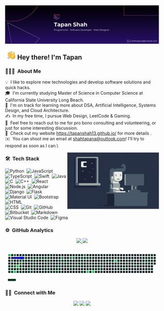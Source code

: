 ![Tapan Shah](https://github.com/tapanshah13/tapanshah13/blob/main/assets/Black%20Technology%20LinkedIn%20Banner%20(2).png)

<img alt="Night Coding" src="./assets/Hand%20Wave.gif" width='40' align="left"/><h2>Hey there! I'm Tapan</h2>

<!-- ## 👋 &nbsp;Hey there! I'm Aditya -->

### 👨🏻‍💻 &nbsp;About Me

💡 &nbsp;I like to explore new technologies and develop software solutions and quick hacks.\
🎓 &nbsp;I'm currently studying Master of Science in Computer Science at California State University Long Beach.\
🌱 &nbsp;I'm on track for learning more about DSA, Artificial Intelligence, Systems Design, and Cloud Architecture.\
✍️ &nbsp;In my free time, I pursue Web Design, LeetCode & Gaming.\
💬 &nbsp;Feel free to reach out to me for pro bono consulting and volunteering, or just for some interesting discussion.\
🔗 &nbsp;Check out my website https://tapanshah13.github.io/ for more details .\
✉️ &nbsp;You can shoot me an email at shahtapana@outlook.com! I'll try to respond as soon as I can.\
<!--
📄 &nbsp;Please have a look at my [Résumé](https://www.adityavsingh.com/resume.html) for more details about me. I'm open to feedback and suggestions!
-->

<img alt="Night Coding" src="https://github.com/tapanshah13/tapanshah13/blob/main/assets/Night-Coding.gif" align="right"/>

### 🛠 &nbsp;Tech Stack

![Python](https://img.shields.io/badge/-Python-05122A?style=flat&logo=python)&nbsp;
![JavaScript](https://img.shields.io/badge/-JavaScript-05122A?style=flat&logo=javascript)&nbsp;
![TypeScript](https://img.shields.io/badge/-TypeScript-05122A?style=flat&logo=typescript)&nbsp;
![Swift](https://img.shields.io/badge/-Swift-05122A?style=flat&logo=swift)&nbsp;
![Java](https://img.shields.io/badge/-Java-05122A?style=flat&logo=Java&logoColor=FFA518)\
![C](https://img.shields.io/badge/-C-05122A?style=flat&logo=C&logoColor=A8B9CC)&nbsp;
![C++](https://img.shields.io/badge/-C++-05122A?style=flat&logo=C%2B%2B&logoColor=00599C)&nbsp;
![React](https://img.shields.io/badge/-React-05122A?style=flat&logo=react)&nbsp;
![Node.js](https://img.shields.io/badge/-Node.js-05122A?style=flat&logo=node.js)&nbsp;
![Angular](https://img.shields.io/badge/-Angular-05122A?style=flat&logo=angular&logoColor=red)\
![Django](https://img.shields.io/badge/-Django-05122A?style=flat&logo=django&logoColor=092E20)&nbsp;
![Flask](https://img.shields.io/badge/-Flask-05122A?style=flat&logo=flask)&nbsp;
![Material UI](https://img.shields.io/badge/-Material--UI-05122A?style=flat&logo=mui&logoColor=blue)&nbsp;
![Bootstrap](https://img.shields.io/badge/-Bootstrap-05122A?style=flat&logo=bootstrap&logoColor=563D7C)&nbsp;
![HTML](https://img.shields.io/badge/-HTML-05122A?style=flat&logo=HTML5)\
![CSS](https://img.shields.io/badge/-CSS-05122A?style=flat&logo=CSS3&logoColor=1572B6)&nbsp;
![Git](https://img.shields.io/badge/-Git-05122A?style=flat&logo=git)&nbsp;
![GitHub](https://img.shields.io/badge/-GitHub-05122A?style=flat&logo=github)&nbsp;
![Bitbucket](https://img.shields.io/badge/-BitBucket-05122A?style=flat&logo=bitbucket&logoColor=blue)&nbsp;
![Markdown](https://img.shields.io/badge/-Markdown-05122A?style=flat&logo=markdown)\
![Visual Studio Code](https://img.shields.io/badge/-Visual%20Studio%20Code-05122A?style=flat&logo=visual-studio-code&logoColor=007ACC)&nbsp;
![Figma](https://img.shields.io/badge/-Figma-05122A?style=flat&logo=figma)&nbsp;

### ⚙️ &nbsp;GitHub Analytics

<p align="center">
<a href="https://github.com/AVS1508">
  <img height="180em" src="https://github-readme-stats-eight-theta.vercel.app/api?username=tapanshah13&show_icons=true&theme=algolia&include_all_commits=true&count_private=true"/>
  <img height="150em" src="https://github-readme-stats-eight-theta.vercel.app/api/top-langs/?username=tapanshah13&layout=compact&langs_count=8&theme=algolia"/>
</a>
</p>

<svg viewBox="-16 -32 880 192" width="880" height="192" xmlns="http://www.w3.org/2000/svg"><desc>Generated with https://github.com/Platane/snk</desc><style>:root{--cb:#1b1f230a;--cs:blue;--ce:#161b22;--c0:#161b22;--c1:#01311f;--c2:#034525;--c3:#0f6d31;--c4:#00c647}.c{shape-rendering:geometricPrecision;fill:var(--ce);stroke-width:1px;stroke:var(--cb);animation:none 57500ms linear infinite;width:12px;height:12px}@keyframes c0{83.99%{fill:var(--c4)}84.01%,100%{fill:var(--ce)}}.c.c0{fill:var(--c4);animation-name:c0}@keyframes c1{0.69%{fill:var(--c1)}0.71%,100%{fill:var(--ce)}}.c.c1{fill:var(--c1);animation-name:c1}@keyframes c2{83.64%{fill:var(--c3)}83.66%,100%{fill:var(--ce)}}.c.c2{fill:var(--c3);animation-name:c2}@keyframes c3{3.82%{fill:var(--c1)}3.84%,100%{fill:var(--ce)}}.c.c3{fill:var(--c1);animation-name:c3}@keyframes c4{3.64%{fill:var(--c1)}3.66%,100%{fill:var(--ce)}}.c.c4{fill:var(--c1);animation-name:c4}@keyframes c5{42.77%{fill:var(--c1)}42.79%,100%{fill:var(--ce)}}.c.c5{fill:var(--c1);animation-name:c5}@keyframes c6{42.6%{fill:var(--c1)}42.62%,100%{fill:var(--ce)}}.c.c6{fill:var(--c1);animation-name:c6}@keyframes c7{33.38%{fill:var(--c1)}33.4%,100%{fill:var(--ce)}}.c.c7{fill:var(--c1);animation-name:c7}@keyframes c8{33.21%{fill:var(--c1)}33.23%,100%{fill:var(--ce)}}.c.c8{fill:var(--c1);animation-name:c8}@keyframes c9{77.56%{fill:var(--c3)}77.58%,100%{fill:var(--ce)}}.c.c9{fill:var(--c3);animation-name:c9}@keyframes ca{30.42%{fill:var(--c1)}30.44%,100%{fill:var(--ce)}}.c.ca{fill:var(--c1);animation-name:ca}@keyframes cb{30.77%{fill:var(--c1)}30.79%,100%{fill:var(--ce)}}.c.cb{fill:var(--c1);animation-name:cb}@keyframes cc{30.95%{fill:var(--c1)}30.97%,100%{fill:var(--ce)}}.c.cc{fill:var(--c1);animation-name:cc}@keyframes cd{14.42%{fill:var(--c1)}14.44%,100%{fill:var(--ce)}}.c.cd{fill:var(--c1);animation-name:cd}@keyframes ce{18.42%{fill:var(--c1)}18.44%,100%{fill:var(--ce)}}.c.ce{fill:var(--c1);animation-name:ce}@keyframes cf{17.56%{fill:var(--c1)}17.58%,100%{fill:var(--ce)}}.c.cf{fill:var(--c1);animation-name:cf}@keyframes cg{17.21%{fill:var(--c1)}17.23%,100%{fill:var(--ce)}}.c.cg{fill:var(--c1);animation-name:cg}@keyframes ch{2.42%{fill:var(--c1)}2.44%,100%{fill:var(--ce)}}.c.ch{fill:var(--c1);animation-name:ch}@keyframes ci{0.86%{fill:var(--c1)}0.88%,100%{fill:var(--ce)}}.c.ci{fill:var(--c1);animation-name:ci}@keyframes cj{1.03%{fill:var(--c1)}1.05%,100%{fill:var(--ce)}}.c.cj{fill:var(--c1);animation-name:cj}@keyframes ck{3.29%{fill:var(--c1)}3.31%,100%{fill:var(--ce)}}.c.ck{fill:var(--c1);animation-name:ck}@keyframes cl{3.47%{fill:var(--c1)}3.49%,100%{fill:var(--ce)}}.c.cl{fill:var(--c1);animation-name:cl}@keyframes cm{45.56%{fill:var(--c1)}45.58%,100%{fill:var(--ce)}}.c.cm{fill:var(--c1);animation-name:cm}@keyframes cn{5.03%{fill:var(--c1)}5.05%,100%{fill:var(--ce)}}.c.cn{fill:var(--c1);animation-name:cn}@keyframes co{5.21%{fill:var(--c1)}5.23%,100%{fill:var(--ce)}}.c.co{fill:var(--c1);animation-name:co}@keyframes cp{5.38%{fill:var(--c1)}5.4%,100%{fill:var(--ce)}}.c.cp{fill:var(--c1);animation-name:cp}@keyframes cq{5.56%{fill:var(--c1)}5.58%,100%{fill:var(--ce)}}.c.cq{fill:var(--c1);animation-name:cq}@keyframes cr{5.73%{fill:var(--c1)}5.75%,100%{fill:var(--ce)}}.c.cr{fill:var(--c1);animation-name:cr}@keyframes cs{5.9%{fill:var(--c1)}5.92%,100%{fill:var(--ce)}}.c.cs{fill:var(--c1);animation-name:cs}@keyframes ct{43.47%{fill:var(--c1)}43.49%,100%{fill:var(--ce)}}.c.ct{fill:var(--c1);animation-name:ct}@keyframes cu{79.12%{fill:var(--c3)}79.14%,100%{fill:var(--ce)}}.c.cu{fill:var(--c3);animation-name:cu}@keyframes cv{78.6%{fill:var(--c3)}78.62%,100%{fill:var(--ce)}}.c.cv{fill:var(--c3);animation-name:cv}@keyframes cw{78.42%{fill:var(--c3)}78.44%,100%{fill:var(--ce)}}.c.cw{fill:var(--c3);animation-name:cw}@keyframes cx{32.86%{fill:var(--c1)}32.88%,100%{fill:var(--ce)}}.c.cx{fill:var(--c1);animation-name:cx}@keyframes cy{29.21%{fill:var(--c1)}29.23%,100%{fill:var(--ce)}}.c.cy{fill:var(--c1);animation-name:cy}@keyframes cz{29.38%{fill:var(--c1)}29.4%,100%{fill:var(--ce)}}.c.cz{fill:var(--c1);animation-name:cz}@keyframes c10{29.56%{fill:var(--c1)}29.58%,100%{fill:var(--ce)}}.c.c10{fill:var(--c1);animation-name:c10}@keyframes c11{29.73%{fill:var(--c1)}29.75%,100%{fill:var(--ce)}}.c.c11{fill:var(--c1);animation-name:c11}@keyframes c12{29.9%{fill:var(--c1)}29.92%,100%{fill:var(--ce)}}.c.c12{fill:var(--c1);animation-name:c12}@keyframes c13{12.51%{fill:var(--c1)}12.53%,100%{fill:var(--ce)}}.c.c13{fill:var(--c1);animation-name:c13}@keyframes c14{12.86%{fill:var(--c1)}12.88%,100%{fill:var(--ce)}}.c.c14{fill:var(--c1);animation-name:c14}@keyframes c15{13.03%{fill:var(--c1)}13.05%,100%{fill:var(--ce)}}.c.c15{fill:var(--c1);animation-name:c15}@keyframes c16{14.25%{fill:var(--c1)}14.27%,100%{fill:var(--ce)}}.c.c16{fill:var(--c1);animation-name:c16}@keyframes c17{14.95%{fill:var(--c1)}14.97%,100%{fill:var(--ce)}}.c.c17{fill:var(--c1);animation-name:c17}@keyframes c18{18.25%{fill:var(--c1)}18.27%,100%{fill:var(--ce)}}.c.c18{fill:var(--c1);animation-name:c18}@keyframes c19{18.08%{fill:var(--c1)}18.1%,100%{fill:var(--ce)}}.c.c19{fill:var(--c1);animation-name:c19}@keyframes c1a{17.9%{fill:var(--c1)}17.92%,100%{fill:var(--ce)}}.c.c1a{fill:var(--c1);animation-name:c1a}@keyframes c1b{16.86%{fill:var(--c1)}16.88%,100%{fill:var(--ce)}}.c.c1b{fill:var(--c1);animation-name:c1b}@keyframes c1c{17.03%{fill:var(--c1)}17.05%,100%{fill:var(--ce)}}.c.c1c{fill:var(--c1);animation-name:c1c}@keyframes c1d{2.25%{fill:var(--c1)}2.27%,100%{fill:var(--ce)}}.c.c1d{fill:var(--c1);animation-name:c1d}@keyframes c1e{83.12%{fill:var(--c3)}83.14%,100%{fill:var(--ce)}}.c.c1e{fill:var(--c3);animation-name:c1e}@keyframes c1f{1.21%{fill:var(--c1)}1.23%,100%{fill:var(--ce)}}.c.c1f{fill:var(--c1);animation-name:c1f}@keyframes c1g{1.38%{fill:var(--c1)}1.4%,100%{fill:var(--ce)}}.c.c1g{fill:var(--c1);animation-name:c1g}@keyframes c1h{65.21%{fill:var(--c2)}65.23%,100%{fill:var(--ce)}}.c.c1h{fill:var(--c2);animation-name:c1h}@keyframes c1i{65.03%{fill:var(--c2)}65.05%,100%{fill:var(--ce)}}.c.c1i{fill:var(--c2);animation-name:c1i}@keyframes c1j{4.34%{fill:var(--c1)}4.36%,100%{fill:var(--ce)}}.c.c1j{fill:var(--c1);animation-name:c1j}@keyframes c1k{4.51%{fill:var(--c1)}4.53%,100%{fill:var(--ce)}}.c.c1k{fill:var(--c1);animation-name:c1k}@keyframes c1l{4.69%{fill:var(--c1)}4.71%,100%{fill:var(--ce)}}.c.c1l{fill:var(--c1);animation-name:c1l}@keyframes c1m{4.86%{fill:var(--c1)}4.88%,100%{fill:var(--ce)}}.c.c1m{fill:var(--c1);animation-name:c1m}@keyframes c1n{6.42%{fill:var(--c1)}6.44%,100%{fill:var(--ce)}}.c.c1n{fill:var(--c1);animation-name:c1n}@keyframes c1o{6.25%{fill:var(--c1)}6.27%,100%{fill:var(--ce)}}.c.c1o{fill:var(--c1);animation-name:c1o}@keyframes c1p{6.08%{fill:var(--c1)}6.1%,100%{fill:var(--ce)}}.c.c1p{fill:var(--c1);animation-name:c1p}@keyframes c1q{42.25%{fill:var(--c1)}42.27%,100%{fill:var(--ce)}}.c.c1q{fill:var(--c1);animation-name:c1q}@keyframes c1r{67.99%{fill:var(--c2)}68.01%,100%{fill:var(--ce)}}.c.c1r{fill:var(--c2);animation-name:c1r}@keyframes c1s{8.69%{fill:var(--c1)}8.71%,100%{fill:var(--ce)}}.c.c1s{fill:var(--c1);animation-name:c1s}@keyframes c1t{8.51%{fill:var(--c1)}8.53%,100%{fill:var(--ce)}}.c.c1t{fill:var(--c1);animation-name:c1t}@keyframes c1u{8.34%{fill:var(--c1)}8.36%,100%{fill:var(--ce)}}.c.c1u{fill:var(--c1);animation-name:c1u}@keyframes c1v{34.42%{fill:var(--c1)}34.44%,100%{fill:var(--ce)}}.c.c1v{fill:var(--c1);animation-name:c1v}@keyframes c1w{29.03%{fill:var(--c1)}29.05%,100%{fill:var(--ce)}}.c.c1w{fill:var(--c1);animation-name:c1w}@keyframes c1x{70.25%{fill:var(--c2)}70.27%,100%{fill:var(--ce)}}.c.c1x{fill:var(--c2);animation-name:c1x}@keyframes c1y{11.82%{fill:var(--c1)}11.84%,100%{fill:var(--ce)}}.c.c1y{fill:var(--c1);animation-name:c1y}@keyframes c1z{11.99%{fill:var(--c1)}12.01%,100%{fill:var(--ce)}}.c.c1z{fill:var(--c1);animation-name:c1z}@keyframes c20{12.16%{fill:var(--c1)}12.18%,100%{fill:var(--ce)}}.c.c20{fill:var(--c1);animation-name:c20}@keyframes c21{12.34%{fill:var(--c1)}12.36%,100%{fill:var(--ce)}}.c.c21{fill:var(--c1);animation-name:c21}@keyframes c22{92.69%{fill:var(--c4)}92.71%,100%{fill:var(--ce)}}.c.c22{fill:var(--c4);animation-name:c22}@keyframes c23{14.08%{fill:var(--c1)}14.1%,100%{fill:var(--ce)}}.c.c23{fill:var(--c1);animation-name:c23}@keyframes c24{15.12%{fill:var(--c1)}15.14%,100%{fill:var(--ce)}}.c.c24{fill:var(--c1);animation-name:c24}@keyframes c25{19.12%{fill:var(--c1)}19.14%,100%{fill:var(--ce)}}.c.c25{fill:var(--c1);animation-name:c25}@keyframes c26{19.29%{fill:var(--c1)}19.31%,100%{fill:var(--ce)}}.c.c26{fill:var(--c1);animation-name:c26}@keyframes c27{16.69%{fill:var(--c1)}16.71%,100%{fill:var(--ce)}}.c.c27{fill:var(--c1);animation-name:c27}@keyframes c28{1.9%{fill:var(--c1)}1.92%,100%{fill:var(--ce)}}.c.c28{fill:var(--c1);animation-name:c28}@keyframes c29{1.73%{fill:var(--c1)}1.75%,100%{fill:var(--ce)}}.c.c29{fill:var(--c1);animation-name:c29}@keyframes c2a{1.56%{fill:var(--c1)}1.58%,100%{fill:var(--ce)}}.c.c2a{fill:var(--c1);animation-name:c2a}@keyframes c2b{82.08%{fill:var(--c3)}82.1%,100%{fill:var(--ce)}}.c.c2b{fill:var(--c3);animation-name:c2b}@keyframes c2c{46.42%{fill:var(--c1)}46.44%,100%{fill:var(--ce)}}.c.c2c{fill:var(--c1);animation-name:c2c}@keyframes c2d{38.08%{fill:var(--c1)}38.1%,100%{fill:var(--ce)}}.c.c2d{fill:var(--c1);animation-name:c2d}@keyframes c2e{37.9%{fill:var(--c1)}37.92%,100%{fill:var(--ce)}}.c.c2e{fill:var(--c1);animation-name:c2e}@keyframes c2f{6.77%{fill:var(--c1)}6.79%,100%{fill:var(--ce)}}.c.c2f{fill:var(--c1);animation-name:c2f}@keyframes c2g{7.12%{fill:var(--c1)}7.14%,100%{fill:var(--ce)}}.c.c2g{fill:var(--c1);animation-name:c2g}@keyframes c2h{7.47%{fill:var(--c1)}7.49%,100%{fill:var(--ce)}}.c.c2h{fill:var(--c1);animation-name:c2h}@keyframes c2i{7.64%{fill:var(--c1)}7.66%,100%{fill:var(--ce)}}.c.c2i{fill:var(--c1);animation-name:c2i}@keyframes c2j{7.99%{fill:var(--c1)}8.01%,100%{fill:var(--ce)}}.c.c2j{fill:var(--c1);animation-name:c2j}@keyframes c2k{8.16%{fill:var(--c1)}8.18%,100%{fill:var(--ce)}}.c.c2k{fill:var(--c1);animation-name:c2k}@keyframes c2l{28.51%{fill:var(--c1)}28.53%,100%{fill:var(--ce)}}.c.c2l{fill:var(--c1);animation-name:c2l}@keyframes c2m{28.69%{fill:var(--c1)}28.71%,100%{fill:var(--ce)}}.c.c2m{fill:var(--c1);animation-name:c2m}@keyframes c2n{28.86%{fill:var(--c1)}28.88%,100%{fill:var(--ce)}}.c.c2n{fill:var(--c1);animation-name:c2n}@keyframes c2o{10.95%{fill:var(--c1)}10.97%,100%{fill:var(--ce)}}.c.c2o{fill:var(--c1);animation-name:c2o}@keyframes c2p{11.12%{fill:var(--c1)}11.14%,100%{fill:var(--ce)}}.c.c2p{fill:var(--c1);animation-name:c2p}@keyframes c2q{11.29%{fill:var(--c1)}11.31%,100%{fill:var(--ce)}}.c.c2q{fill:var(--c1);animation-name:c2q}@keyframes c2r{11.47%{fill:var(--c1)}11.49%,100%{fill:var(--ce)}}.c.c2r{fill:var(--c1);animation-name:c2r}@keyframes c2s{23.64%{fill:var(--c1)}23.66%,100%{fill:var(--ce)}}.c.c2s{fill:var(--c1);animation-name:c2s}@keyframes c2t{13.38%{fill:var(--c1)}13.4%,100%{fill:var(--ce)}}.c.c2t{fill:var(--c1);animation-name:c2t}@keyframes c2u{13.56%{fill:var(--c1)}13.58%,100%{fill:var(--ce)}}.c.c2u{fill:var(--c1);animation-name:c2u}@keyframes c2v{13.9%{fill:var(--c1)}13.92%,100%{fill:var(--ce)}}.c.c2v{fill:var(--c1);animation-name:c2v}@keyframes c2w{15.29%{fill:var(--c1)}15.31%,100%{fill:var(--ce)}}.c.c2w{fill:var(--c1);animation-name:c2w}@keyframes c2x{15.47%{fill:var(--c1)}15.49%,100%{fill:var(--ce)}}.c.c2x{fill:var(--c1);animation-name:c2x}@keyframes c2y{15.82%{fill:var(--c1)}15.84%,100%{fill:var(--ce)}}.c.c2y{fill:var(--c1);animation-name:c2y}@keyframes c2z{15.99%{fill:var(--c1)}16.01%,100%{fill:var(--ce)}}.c.c2z{fill:var(--c1);animation-name:c2z}@keyframes c30{16.16%{fill:var(--c1)}16.18%,100%{fill:var(--ce)}}.c.c30{fill:var(--c1);animation-name:c30}@keyframes c31{16.34%{fill:var(--c1)}16.36%,100%{fill:var(--ce)}}.c.c31{fill:var(--c1);animation-name:c31}@keyframes c32{16.51%{fill:var(--c1)}16.53%,100%{fill:var(--ce)}}.c.c32{fill:var(--c1);animation-name:c32}@keyframes c33{48.86%{fill:var(--c1)}48.88%,100%{fill:var(--ce)}}.c.c33{fill:var(--c1);animation-name:c33}@keyframes c34{61.21%{fill:var(--c2)}61.23%,100%{fill:var(--ce)}}.c.c34{fill:var(--c2);animation-name:c34}@keyframes c35{82.6%{fill:var(--c3)}82.62%,100%{fill:var(--ce)}}.c.c35{fill:var(--c3);animation-name:c35}@keyframes c36{85.21%{fill:var(--c4)}85.23%,100%{fill:var(--ce)}}.c.c36{fill:var(--c4);animation-name:c36}@keyframes c37{46.77%{fill:var(--c1)}46.79%,100%{fill:var(--ce)}}.c.c37{fill:var(--c1);animation-name:c37}@keyframes c38{46.6%{fill:var(--c1)}46.62%,100%{fill:var(--ce)}}.c.c38{fill:var(--c1);animation-name:c38}@keyframes c39{38.42%{fill:var(--c1)}38.44%,100%{fill:var(--ce)}}.c.c39{fill:var(--c1);animation-name:c39}@keyframes c3a{38.25%{fill:var(--c1)}38.27%,100%{fill:var(--ce)}}.c.c3a{fill:var(--c1);animation-name:c3a}@keyframes c3b{37.73%{fill:var(--c1)}37.75%,100%{fill:var(--ce)}}.c.c3b{fill:var(--c1);animation-name:c3b}@keyframes c3c{37.56%{fill:var(--c1)}37.58%,100%{fill:var(--ce)}}.c.c3c{fill:var(--c1);animation-name:c3c}@keyframes c3d{37.21%{fill:var(--c1)}37.23%,100%{fill:var(--ce)}}.c.c3d{fill:var(--c1);animation-name:c3d}@keyframes c3e{37.03%{fill:var(--c1)}37.05%,100%{fill:var(--ce)}}.c.c3e{fill:var(--c1);animation-name:c3e}@keyframes c3f{36.34%{fill:var(--c1)}36.36%,100%{fill:var(--ce)}}.c.c3f{fill:var(--c1);animation-name:c3f}@keyframes c3g{36.16%{fill:var(--c1)}36.18%,100%{fill:var(--ce)}}.c.c3g{fill:var(--c1);animation-name:c3g}@keyframes c3h{68.34%{fill:var(--c2)}68.36%,100%{fill:var(--ce)}}.c.c3h{fill:var(--c2);animation-name:c3h}@keyframes c3i{9.21%{fill:var(--c1)}9.23%,100%{fill:var(--ce)}}.c.c3i{fill:var(--c1);animation-name:c3i}@keyframes c3j{9.38%{fill:var(--c1)}9.4%,100%{fill:var(--ce)}}.c.c3j{fill:var(--c1);animation-name:c3j}@keyframes c3k{9.56%{fill:var(--c1)}9.58%,100%{fill:var(--ce)}}.c.c3k{fill:var(--c1);animation-name:c3k}@keyframes c3l{9.73%{fill:var(--c1)}9.75%,100%{fill:var(--ce)}}.c.c3l{fill:var(--c1);animation-name:c3l}@keyframes c3m{9.9%{fill:var(--c1)}9.92%,100%{fill:var(--ce)}}.c.c3m{fill:var(--c1);animation-name:c3m}@keyframes c3n{10.08%{fill:var(--c1)}10.1%,100%{fill:var(--ce)}}.c.c3n{fill:var(--c1);animation-name:c3n}@keyframes c3o{10.25%{fill:var(--c1)}10.27%,100%{fill:var(--ce)}}.c.c3o{fill:var(--c1);animation-name:c3o}@keyframes c3p{10.42%{fill:var(--c1)}10.44%,100%{fill:var(--ce)}}.c.c3p{fill:var(--c1);animation-name:c3p}@keyframes c3q{10.77%{fill:var(--c1)}10.79%,100%{fill:var(--ce)}}.c.c3q{fill:var(--c1);animation-name:c3q}@keyframes c3r{25.73%{fill:var(--c1)}25.75%,100%{fill:var(--ce)}}.c.c3r{fill:var(--c1);animation-name:c3r}@keyframes c3s{25.9%{fill:var(--c1)}25.92%,100%{fill:var(--ce)}}.c.c3s{fill:var(--c1);animation-name:c3s}@keyframes c3t{22.6%{fill:var(--c1)}22.62%,100%{fill:var(--ce)}}.c.c3t{fill:var(--c1);animation-name:c3t}@keyframes c3u{73.73%{fill:var(--c2)}73.75%,100%{fill:var(--ce)}}.c.c3u{fill:var(--c2);animation-name:c3u}@keyframes c3v{48.69%{fill:var(--c1)}48.71%,100%{fill:var(--ce)}}.c.c3v{fill:var(--c1);animation-name:c3v}@keyframes c3w{61.03%{fill:var(--c1)}61.05%,100%{fill:var(--ce)}}.c.c3w{fill:var(--c1);animation-name:c3w}@keyframes c3x{62.77%{fill:var(--c2)}62.79%,100%{fill:var(--ce)}}.c.c3x{fill:var(--c2);animation-name:c3x}@keyframes c3y{46.95%{fill:var(--c1)}46.97%,100%{fill:var(--ce)}}.c.c3y{fill:var(--c1);animation-name:c3y}@keyframes c3z{47.12%{fill:var(--c1)}47.14%,100%{fill:var(--ce)}}.c.c3z{fill:var(--c1);animation-name:c3z}@keyframes c40{63.47%{fill:var(--c2)}63.49%,100%{fill:var(--ce)}}.c.c40{fill:var(--c2);animation-name:c40}@keyframes c41{38.6%{fill:var(--c1)}38.62%,100%{fill:var(--ce)}}.c.c41{fill:var(--c1);animation-name:c41}@keyframes c42{39.64%{fill:var(--c1)}39.66%,100%{fill:var(--ce)}}.c.c42{fill:var(--c1);animation-name:c42}@keyframes c43{39.82%{fill:var(--c1)}39.84%,100%{fill:var(--ce)}}.c.c43{fill:var(--c1);animation-name:c43}@keyframes c44{36.86%{fill:var(--c1)}36.88%,100%{fill:var(--ce)}}.c.c44{fill:var(--c1);animation-name:c44}@keyframes c45{36.51%{fill:var(--c1)}36.53%,100%{fill:var(--ce)}}.c.c45{fill:var(--c1);animation-name:c45}@keyframes c46{35.99%{fill:var(--c1)}36.01%,100%{fill:var(--ce)}}.c.c46{fill:var(--c1);animation-name:c46}@keyframes c47{35.82%{fill:var(--c1)}35.84%,100%{fill:var(--ce)}}.c.c47{fill:var(--c1);animation-name:c47}@keyframes c48{35.12%{fill:var(--c1)}35.14%,100%{fill:var(--ce)}}.c.c48{fill:var(--c1);animation-name:c48}@keyframes c49{28.16%{fill:var(--c1)}28.18%,100%{fill:var(--ce)}}.c.c49{fill:var(--c1);animation-name:c49}@keyframes c4a{27.12%{fill:var(--c1)}27.14%,100%{fill:var(--ce)}}.c.c4a{fill:var(--c1);animation-name:c4a}@keyframes c4b{26.77%{fill:var(--c1)}26.79%,100%{fill:var(--ce)}}.c.c4b{fill:var(--c1);animation-name:c4b}@keyframes c4c{26.6%{fill:var(--c1)}26.62%,100%{fill:var(--ce)}}.c.c4c{fill:var(--c1);animation-name:c4c}@keyframes c4d{26.42%{fill:var(--c1)}26.44%,100%{fill:var(--ce)}}.c.c4d{fill:var(--c1);animation-name:c4d}@keyframes c4e{25.56%{fill:var(--c1)}25.58%,100%{fill:var(--ce)}}.c.c4e{fill:var(--c1);animation-name:c4e}@keyframes c4f{23.29%{fill:var(--c1)}23.31%,100%{fill:var(--ce)}}.c.c4f{fill:var(--c1);animation-name:c4f}@keyframes c4g{22.95%{fill:var(--c1)}22.97%,100%{fill:var(--ce)}}.c.c4g{fill:var(--c1);animation-name:c4g}@keyframes c4h{22.42%{fill:var(--c1)}22.44%,100%{fill:var(--ce)}}.c.c4h{fill:var(--c1);animation-name:c4h}@keyframes c4i{22.25%{fill:var(--c1)}22.27%,100%{fill:var(--ce)}}.c.c4i{fill:var(--c1);animation-name:c4i}@keyframes c4j{20.86%{fill:var(--c1)}20.88%,100%{fill:var(--ce)}}.c.c4j{fill:var(--c1);animation-name:c4j}@keyframes c4k{19.82%{fill:var(--c1)}19.84%,100%{fill:var(--ce)}}.c.c4k{fill:var(--c1);animation-name:c4k}@keyframes c4l{19.99%{fill:var(--c1)}20.01%,100%{fill:var(--ce)}}.c.c4l{fill:var(--c1);animation-name:c4l}@keyframes c4m{48.51%{fill:var(--c1)}48.53%,100%{fill:var(--ce)}}.c.c4m{fill:var(--c1);animation-name:c4m}@keyframes c4n{61.9%{fill:var(--c2)}61.92%,100%{fill:var(--ce)}}.c.c4n{fill:var(--c2);animation-name:c4n}@keyframes c4o{85.73%{fill:var(--c4)}85.75%,100%{fill:var(--ce)}}.c.c4o{fill:var(--c4);animation-name:c4o}@keyframes c4p{47.64%{fill:var(--c1)}47.66%,100%{fill:var(--ce)}}.c.c4p{fill:var(--c1);animation-name:c4p}@keyframes c4q{47.47%{fill:var(--c1)}47.49%,100%{fill:var(--ce)}}.c.c4q{fill:var(--c1);animation-name:c4q}@keyframes c4r{47.29%{fill:var(--c1)}47.31%,100%{fill:var(--ce)}}.c.c4r{fill:var(--c1);animation-name:c4r}@keyframes c4s{63.82%{fill:var(--c2)}63.84%,100%{fill:var(--ce)}}.c.c4s{fill:var(--c2);animation-name:c4s}@keyframes c4t{39.12%{fill:var(--c1)}39.14%,100%{fill:var(--ce)}}.c.c4t{fill:var(--c1);animation-name:c4t}@keyframes c4u{40.16%{fill:var(--c1)}40.18%,100%{fill:var(--ce)}}.c.c4u{fill:var(--c1);animation-name:c4u}@keyframes c4v{40.34%{fill:var(--c1)}40.36%,100%{fill:var(--ce)}}.c.c4v{fill:var(--c1);animation-name:c4v}@keyframes c4w{40.51%{fill:var(--c1)}40.53%,100%{fill:var(--ce)}}.c.c4w{fill:var(--c1);animation-name:c4w}@keyframes c4x{40.69%{fill:var(--c1)}40.71%,100%{fill:var(--ce)}}.c.c4x{fill:var(--c1);animation-name:c4x}@keyframes c4y{41.03%{fill:var(--c1)}41.05%,100%{fill:var(--ce)}}.c.c4y{fill:var(--c1);animation-name:c4y}@keyframes c4z{27.99%{fill:var(--c1)}28.01%,100%{fill:var(--ce)}}.c.c4z{fill:var(--c1);animation-name:c4z}@keyframes c50{27.64%{fill:var(--c1)}27.66%,100%{fill:var(--ce)}}.c.c50{fill:var(--c1);animation-name:c50}@keyframes c51{90.25%{fill:var(--c4)}90.27%,100%{fill:var(--ce)}}.c.c51{fill:var(--c4);animation-name:c51}@keyframes c52{54.95%{fill:var(--c1)}54.97%,100%{fill:var(--ce)}}.c.c52{fill:var(--c1);animation-name:c52}@keyframes c53{90.6%{fill:var(--c4)}90.62%,100%{fill:var(--ce)}}.c.c53{fill:var(--c4);animation-name:c53}@keyframes c54{25.38%{fill:var(--c1)}25.4%,100%{fill:var(--ce)}}.c.c54{fill:var(--c1);animation-name:c54}@keyframes c55{24.34%{fill:var(--c1)}24.36%,100%{fill:var(--ce)}}.c.c55{fill:var(--c1);animation-name:c55}@keyframes c56{21.38%{fill:var(--c1)}21.4%,100%{fill:var(--ce)}}.c.c56{fill:var(--c1);animation-name:c56}.u{transform-origin:0 0;transform:scale(0,1);animation:none linear 57500ms infinite}@keyframes u0{0.69%{transform:scale(0.000,1)}0.71%,0.86%{transform:scale(0.006,1)}0.88%,1.03%{transform:scale(0.012,1)}1.05%,1.21%{transform:scale(0.019,1)}1.23%,1.38%{transform:scale(0.025,1)}1.4%,1.56%{transform:scale(0.031,1)}1.58%,1.73%{transform:scale(0.037,1)}1.75%,1.9%{transform:scale(0.043,1)}1.92%,2.25%{transform:scale(0.049,1)}2.27%,2.42%{transform:scale(0.056,1)}2.44%,3.29%{transform:scale(0.062,1)}3.31%,3.47%{transform:scale(0.068,1)}3.49%,3.64%{transform:scale(0.074,1)}3.66%,3.82%{transform:scale(0.080,1)}3.84%,4.34%{transform:scale(0.086,1)}4.36%,4.51%{transform:scale(0.093,1)}4.53%,4.69%{transform:scale(0.099,1)}4.71%,4.86%{transform:scale(0.105,1)}4.88%,5.03%{transform:scale(0.111,1)}5.05%,5.21%{transform:scale(0.117,1)}5.23%,5.38%{transform:scale(0.123,1)}5.4%,5.56%{transform:scale(0.130,1)}5.58%,5.73%{transform:scale(0.136,1)}5.75%,5.9%{transform:scale(0.142,1)}5.92%,6.08%{transform:scale(0.148,1)}6.1%,6.25%{transform:scale(0.154,1)}6.27%,6.42%{transform:scale(0.160,1)}6.44%,6.77%{transform:scale(0.167,1)}6.79%,7.12%{transform:scale(0.173,1)}7.14%,7.47%{transform:scale(0.179,1)}7.49%,7.64%{transform:scale(0.185,1)}7.66%,7.99%{transform:scale(0.191,1)}8.01%,8.16%{transform:scale(0.198,1)}8.18%,8.34%{transform:scale(0.204,1)}8.36%,8.51%{transform:scale(0.210,1)}8.53%,8.69%{transform:scale(0.216,1)}8.71%,9.21%{transform:scale(0.222,1)}9.23%,9.38%{transform:scale(0.228,1)}9.4%,9.56%{transform:scale(0.235,1)}9.58%,9.73%{transform:scale(0.241,1)}9.75%,9.9%{transform:scale(0.247,1)}9.92%,10.08%{transform:scale(0.253,1)}10.1%,10.25%{transform:scale(0.259,1)}10.27%,10.42%{transform:scale(0.265,1)}10.44%,10.77%{transform:scale(0.272,1)}10.79%,10.95%{transform:scale(0.278,1)}10.97%,11.12%{transform:scale(0.284,1)}11.14%,11.29%{transform:scale(0.290,1)}11.31%,11.47%{transform:scale(0.296,1)}11.49%,11.82%{transform:scale(0.302,1)}11.84%,11.99%{transform:scale(0.309,1)}12.01%,12.16%{transform:scale(0.315,1)}12.18%,12.34%{transform:scale(0.321,1)}12.36%,12.51%{transform:scale(0.327,1)}12.53%,12.86%{transform:scale(0.333,1)}12.88%,13.03%{transform:scale(0.340,1)}13.05%,13.38%{transform:scale(0.346,1)}13.4%,13.56%{transform:scale(0.352,1)}13.58%,13.9%{transform:scale(0.358,1)}13.92%,14.08%{transform:scale(0.364,1)}14.1%,14.25%{transform:scale(0.370,1)}14.27%,14.42%{transform:scale(0.377,1)}14.44%,14.95%{transform:scale(0.383,1)}14.97%,15.12%{transform:scale(0.389,1)}15.14%,15.29%{transform:scale(0.395,1)}15.31%,15.47%{transform:scale(0.401,1)}15.49%,15.82%{transform:scale(0.407,1)}15.84%,15.99%{transform:scale(0.414,1)}16.01%,16.16%{transform:scale(0.420,1)}16.18%,16.34%{transform:scale(0.426,1)}16.36%,16.51%{transform:scale(0.432,1)}16.53%,16.69%{transform:scale(0.438,1)}16.71%,16.86%{transform:scale(0.444,1)}16.88%,17.03%{transform:scale(0.451,1)}17.05%,17.21%{transform:scale(0.457,1)}17.23%,17.56%{transform:scale(0.463,1)}17.58%,17.9%{transform:scale(0.469,1)}17.92%,18.08%{transform:scale(0.475,1)}18.1%,18.25%{transform:scale(0.481,1)}18.27%,18.42%{transform:scale(0.488,1)}18.44%,19.12%{transform:scale(0.494,1)}19.14%,19.29%{transform:scale(0.500,1)}19.31%,19.82%{transform:scale(0.506,1)}19.84%,19.99%{transform:scale(0.512,1)}20.01%,20.86%{transform:scale(0.519,1)}20.88%,21.38%{transform:scale(0.525,1)}21.4%,22.25%{transform:scale(0.531,1)}22.27%,22.42%{transform:scale(0.537,1)}22.44%,22.6%{transform:scale(0.543,1)}22.62%,22.95%{transform:scale(0.549,1)}22.97%,23.29%{transform:scale(0.556,1)}23.31%,23.64%{transform:scale(0.562,1)}23.66%,24.34%{transform:scale(0.568,1)}24.36%,25.38%{transform:scale(0.574,1)}25.4%,25.56%{transform:scale(0.580,1)}25.58%,25.73%{transform:scale(0.586,1)}25.75%,25.9%{transform:scale(0.593,1)}25.92%,26.42%{transform:scale(0.599,1)}26.44%,26.6%{transform:scale(0.605,1)}26.62%,26.77%{transform:scale(0.611,1)}26.79%,27.12%{transform:scale(0.617,1)}27.14%,27.64%{transform:scale(0.623,1)}27.66%,27.99%{transform:scale(0.630,1)}28.01%,28.16%{transform:scale(0.636,1)}28.18%,28.51%{transform:scale(0.642,1)}28.53%,28.69%{transform:scale(0.648,1)}28.71%,28.86%{transform:scale(0.654,1)}28.88%,29.03%{transform:scale(0.660,1)}29.05%,29.21%{transform:scale(0.667,1)}29.23%,29.38%{transform:scale(0.673,1)}29.4%,29.56%{transform:scale(0.679,1)}29.58%,29.73%{transform:scale(0.685,1)}29.75%,29.9%{transform:scale(0.691,1)}29.92%,30.42%{transform:scale(0.698,1)}30.44%,30.77%{transform:scale(0.704,1)}30.79%,30.95%{transform:scale(0.710,1)}30.97%,32.86%{transform:scale(0.716,1)}32.88%,33.21%{transform:scale(0.722,1)}33.23%,33.38%{transform:scale(0.728,1)}33.4%,34.42%{transform:scale(0.735,1)}34.44%,35.12%{transform:scale(0.741,1)}35.14%,35.82%{transform:scale(0.747,1)}35.84%,35.99%{transform:scale(0.753,1)}36.01%,36.16%{transform:scale(0.759,1)}36.18%,36.34%{transform:scale(0.765,1)}36.36%,36.51%{transform:scale(0.772,1)}36.53%,36.86%{transform:scale(0.778,1)}36.88%,37.03%{transform:scale(0.784,1)}37.05%,37.21%{transform:scale(0.790,1)}37.23%,37.56%{transform:scale(0.796,1)}37.58%,37.73%{transform:scale(0.802,1)}37.75%,37.9%{transform:scale(0.809,1)}37.92%,38.08%{transform:scale(0.815,1)}38.1%,38.25%{transform:scale(0.821,1)}38.27%,38.42%{transform:scale(0.827,1)}38.44%,38.6%{transform:scale(0.833,1)}38.62%,39.12%{transform:scale(0.840,1)}39.14%,39.64%{transform:scale(0.846,1)}39.66%,39.82%{transform:scale(0.852,1)}39.84%,40.16%{transform:scale(0.858,1)}40.18%,40.34%{transform:scale(0.864,1)}40.36%,40.51%{transform:scale(0.870,1)}40.53%,40.69%{transform:scale(0.877,1)}40.71%,41.03%{transform:scale(0.883,1)}41.05%,42.25%{transform:scale(0.889,1)}42.27%,42.6%{transform:scale(0.895,1)}42.62%,42.77%{transform:scale(0.901,1)}42.79%,43.47%{transform:scale(0.907,1)}43.49%,45.56%{transform:scale(0.914,1)}45.58%,46.42%{transform:scale(0.920,1)}46.44%,46.6%{transform:scale(0.926,1)}46.62%,46.77%{transform:scale(0.932,1)}46.79%,46.95%{transform:scale(0.938,1)}46.97%,47.12%{transform:scale(0.944,1)}47.14%,47.29%{transform:scale(0.951,1)}47.31%,47.47%{transform:scale(0.957,1)}47.49%,47.64%{transform:scale(0.963,1)}47.66%,48.51%{transform:scale(0.969,1)}48.53%,48.69%{transform:scale(0.975,1)}48.71%,48.86%{transform:scale(0.981,1)}48.88%,54.95%{transform:scale(0.988,1)}54.97%,61.03%{transform:scale(0.994,1)}61.05%,100%{transform:scale(1.000,1)}}.u.u0{fill:var(--c1);animation-name:u0;transform-origin:0.0px 0}@keyframes u1{61.21%{transform:scale(0.000,1)}61.23%,61.9%{transform:scale(0.091,1)}61.92%,62.77%{transform:scale(0.182,1)}62.79%,63.47%{transform:scale(0.273,1)}63.49%,63.82%{transform:scale(0.364,1)}63.84%,65.03%{transform:scale(0.455,1)}65.05%,65.21%{transform:scale(0.545,1)}65.23%,67.99%{transform:scale(0.636,1)}68.01%,68.34%{transform:scale(0.727,1)}68.36%,70.25%{transform:scale(0.818,1)}70.27%,73.73%{transform:scale(0.909,1)}73.75%,100%{transform:scale(1.000,1)}}.u.u1{fill:var(--c2);animation-name:u1;transform-origin:734.6px 0}@keyframes u2{77.56%{transform:scale(0.000,1)}77.58%,78.42%{transform:scale(0.125,1)}78.44%,78.6%{transform:scale(0.250,1)}78.62%,79.12%{transform:scale(0.375,1)}79.14%,82.08%{transform:scale(0.500,1)}82.1%,82.6%{transform:scale(0.625,1)}82.62%,83.12%{transform:scale(0.750,1)}83.14%,83.64%{transform:scale(0.875,1)}83.66%,100%{transform:scale(1.000,1)}}.u.u2{fill:var(--c3);animation-name:u2;transform-origin:784.5px 0}@keyframes u3{83.99%{transform:scale(0.000,1)}84.01%,85.21%{transform:scale(0.167,1)}85.23%,85.73%{transform:scale(0.333,1)}85.75%,90.25%{transform:scale(0.500,1)}90.27%,90.6%{transform:scale(0.667,1)}90.62%,92.69%{transform:scale(0.833,1)}92.71%,100%{transform:scale(1.000,1)}}.u.u3{fill:var(--c4);animation-name:u3;transform-origin:820.8px 0}.s{shape-rendering:geometricPrecision;fill:var(--cs);animation:none linear 57500ms infinite}@keyframes s0{0%,99.83%{transform:translate(0px,-16px)}0.17%{transform:translate(0px,-32px)}0.35%{transform:translate(16px,-32px)}0.87%{transform:translate(16px,16px)}1.04%{transform:translate(32px,16px)}1.22%,83.3%{transform:translate(32px,32px)}1.39%{transform:translate(48px,32px)}1.57%{transform:translate(48px,48px)}2.09%{transform:translate(0px,48px)}2.43%,84.17%{transform:translate(0px,16px)}3.48%,4.17%,45.91%{transform:translate(96px,16px)}3.65%{transform:translate(96px,0px)}3.83%{transform:translate(80px,0px)}4%{transform:translate(80px,16px)}4.35%{transform:translate(96px,32px)}4.87%{transform:translate(144px,32px)}5.04%{transform:translate(144px,16px)}5.91%{transform:translate(224px,16px)}6.09%{transform:translate(224px,32px)}6.43%{transform:translate(192px,32px)}6.61%{transform:translate(192px,48px)}8.17%{transform:translate(336px,48px)}8.35%{transform:translate(336px,32px)}8.7%{transform:translate(304px,32px)}8.87%,41.57%{transform:translate(304px,48px)}9.04%{transform:translate(320px,48px)}9.22%{transform:translate(320px,64px)}10.78%{transform:translate(464px,64px)}10.96%{transform:translate(464px,48px)}11.65%{transform:translate(528px,48px)}11.83%{transform:translate(528px,32px)}12.35%{transform:translate(576px,32px)}12.52%{transform:translate(576px,16px)}13.04%{transform:translate(624px,16px)}13.39%,23.83%{transform:translate(624px,48px)}13.91%{transform:translate(672px,48px)}14.43%{transform:translate(672px,0px)}14.78%,74.61%{transform:translate(704px,0px)}15.3%{transform:translate(704px,48px)}16.52%{transform:translate(816px,48px)}16.87%{transform:translate(816px,16px)}17.04%{transform:translate(832px,16px)}17.22%{transform:translate(832px,0px)}17.74%,18.78%{transform:translate(784px,0px)}17.91%{transform:translate(784px,16px)}18.26%{transform:translate(752px,16px)}18.43%{transform:translate(752px,0px)}19.13%{transform:translate(784px,32px)}19.3%{transform:translate(800px,32px)}19.83%{transform:translate(800px,80px)}20%{transform:translate(816px,80px)}20.17%{transform:translate(816px,64px)}20.7%{transform:translate(768px,64px)}20.87%{transform:translate(768px,80px)}21.22%{transform:translate(736px,80px)}21.39%{transform:translate(736px,96px)}21.57%{transform:translate(720px,96px)}21.74%{transform:translate(720px,80px)}22.43%{transform:translate(656px,80px)}22.61%{transform:translate(656px,64px)}22.78%{transform:translate(640px,64px)}22.96%{transform:translate(640px,80px)}23.3%{transform:translate(608px,80px)}23.65%{transform:translate(608px,48px)}24.35%{transform:translate(624px,96px)}25.39%{transform:translate(528px,96px)}25.74%{transform:translate(528px,64px)}25.91%{transform:translate(544px,64px)}26.09%{transform:translate(544px,80px)}27.48%{transform:translate(416px,80px)}27.65%{transform:translate(416px,96px)}28%{transform:translate(384px,96px)}28.52%{transform:translate(384px,48px)}28.87%{transform:translate(416px,48px)}29.22%{transform:translate(416px,16px)}30.26%{transform:translate(512px,16px)}30.43%{transform:translate(512px,0px)}30.96%{transform:translate(560px,0px)}31.13%{transform:translate(560px,16px)}32.87%{transform:translate(400px,16px)}33.04%{transform:translate(400px,0px)}33.39%,78.26%{transform:translate(368px,0px)}33.57%{transform:translate(368px,-16px)}33.74%{transform:translate(384px,-16px)}34.26%{transform:translate(384px,32px)}34.43%{transform:translate(368px,32px)}34.61%{transform:translate(368px,48px)}34.78%{transform:translate(352px,48px)}35.13%{transform:translate(352px,80px)}36%{transform:translate(272px,80px)}36.17%{transform:translate(272px,64px)}36.35%{transform:translate(256px,64px)}36.52%{transform:translate(256px,80px)}36.87%,40%{transform:translate(224px,80px)}37.04%{transform:translate(224px,64px)}37.74%{transform:translate(160px,64px)}37.91%{transform:translate(160px,48px)}38.09%{transform:translate(144px,48px)}38.26%{transform:translate(144px,64px)}38.43%{transform:translate(128px,64px)}38.61%,63.65%{transform:translate(128px,80px)}38.96%{transform:translate(160px,80px)}39.13%{transform:translate(160px,96px)}39.48%{transform:translate(192px,96px)}39.65%{transform:translate(192px,80px)}40.17%{transform:translate(224px,96px)}41.04%{transform:translate(304px,96px)}41.91%{transform:translate(272px,48px)}42.09%{transform:translate(272px,32px)}42.26%{transform:translate(256px,32px)}42.61%{transform:translate(256px,0px)}42.78%{transform:translate(240px,0px)}42.96%{transform:translate(240px,16px)}43.48%,67.83%{transform:translate(288px,16px)}43.65%{transform:translate(288px,0px)}45.39%{transform:translate(128px,0px)}45.57%,98.09%{transform:translate(128px,16px)}46.26%{transform:translate(96px,48px)}46.43%{transform:translate(80px,48px)}46.61%{transform:translate(80px,64px)}46.78%{transform:translate(64px,64px)}46.96%{transform:translate(64px,80px)}47.13%{transform:translate(80px,80px)}47.3%{transform:translate(80px,96px)}47.65%{transform:translate(48px,96px)}47.83%{transform:translate(48px,112px)}48.35%,49.74%,60.52%{transform:translate(0px,112px)}48.87%,61.39%{transform:translate(0px,64px)}49.04%{transform:translate(-16px,64px)}49.22%{transform:translate(-16px,80px)}49.39%,60.87%,61.57%,62.26%{transform:translate(0px,80px)}54.78%{transform:translate(464px,112px)}55.13%{transform:translate(464px,80px)}58.61%{transform:translate(144px,80px)}58.96%{transform:translate(144px,112px)}61.04%,61.74%{transform:translate(16px,80px)}61.22%,82.78%{transform:translate(16px,64px)}61.91%{transform:translate(16px,96px)}62.09%{transform:translate(0px,96px)}63.83%{transform:translate(128px,96px)}64%{transform:translate(112px,96px)}64.7%{transform:translate(112px,32px)}65.22%{transform:translate(64px,32px)}65.39%,81.74%,98.78%{transform:translate(64px,16px)}68.35%{transform:translate(288px,64px)}69.91%{transform:translate(432px,64px)}70.26%{transform:translate(432px,32px)}72%{transform:translate(592px,32px)}72.17%{transform:translate(592px,48px)}73.57%{transform:translate(720px,48px)}73.74%{transform:translate(720px,64px)}73.91%{transform:translate(704px,64px)}78.43%{transform:translate(368px,16px)}82.09%{transform:translate(64px,48px)}82.43%{transform:translate(32px,48px)}82.61%,85.39%{transform:translate(32px,64px)}83.13%{transform:translate(16px,32px)}83.65%{transform:translate(32px,0px)}84%{transform:translate(0px,0px)}84.7%{transform:translate(48px,16px)}85.22%{transform:translate(48px,64px)}85.74%{transform:translate(32px,96px)}92%{transform:translate(608px,96px)}92.7%{transform:translate(608px,32px)}97.91%{transform:translate(128px,32px)}98.96%{transform:translate(64px,0px)}99.13%{transform:translate(48px,0px)}99.3%{transform:translate(48px,-16px)}}.s.s0{transform:translate(0px,-16px);animation-name:s0}@keyframes s1{0%,99.83%{transform:translate(16px,-16px)}0.17%{transform:translate(0px,-16px)}0.35%{transform:translate(0px,-32px)}0.52%{transform:translate(16px,-32px)}1.04%{transform:translate(16px,16px)}1.22%{transform:translate(32px,16px)}1.39%,83.48%{transform:translate(32px,32px)}1.57%{transform:translate(48px,32px)}1.74%{transform:translate(48px,48px)}2.26%{transform:translate(0px,48px)}2.61%,84.35%{transform:translate(0px,16px)}3.65%,4.35%,46.09%{transform:translate(96px,16px)}3.83%{transform:translate(96px,0px)}4%{transform:translate(80px,0px)}4.17%{transform:translate(80px,16px)}4.52%{transform:translate(96px,32px)}5.04%{transform:translate(144px,32px)}5.22%{transform:translate(144px,16px)}6.09%{transform:translate(224px,16px)}6.26%{transform:translate(224px,32px)}6.61%{transform:translate(192px,32px)}6.78%{transform:translate(192px,48px)}8.35%{transform:translate(336px,48px)}8.52%{transform:translate(336px,32px)}8.87%{transform:translate(304px,32px)}9.04%,41.74%{transform:translate(304px,48px)}9.22%{transform:translate(320px,48px)}9.39%{transform:translate(320px,64px)}10.96%{transform:translate(464px,64px)}11.13%{transform:translate(464px,48px)}11.83%{transform:translate(528px,48px)}12%{transform:translate(528px,32px)}12.52%{transform:translate(576px,32px)}12.7%{transform:translate(576px,16px)}13.22%{transform:translate(624px,16px)}13.57%,24%{transform:translate(624px,48px)}14.09%{transform:translate(672px,48px)}14.61%{transform:translate(672px,0px)}14.96%,74.78%{transform:translate(704px,0px)}15.48%{transform:translate(704px,48px)}16.7%{transform:translate(816px,48px)}17.04%{transform:translate(816px,16px)}17.22%{transform:translate(832px,16px)}17.39%{transform:translate(832px,0px)}17.91%,18.96%{transform:translate(784px,0px)}18.09%{transform:translate(784px,16px)}18.43%{transform:translate(752px,16px)}18.61%{transform:translate(752px,0px)}19.3%{transform:translate(784px,32px)}19.48%{transform:translate(800px,32px)}20%{transform:translate(800px,80px)}20.17%{transform:translate(816px,80px)}20.35%{transform:translate(816px,64px)}20.87%{transform:translate(768px,64px)}21.04%{transform:translate(768px,80px)}21.39%{transform:translate(736px,80px)}21.57%{transform:translate(736px,96px)}21.74%{transform:translate(720px,96px)}21.91%{transform:translate(720px,80px)}22.61%{transform:translate(656px,80px)}22.78%{transform:translate(656px,64px)}22.96%{transform:translate(640px,64px)}23.13%{transform:translate(640px,80px)}23.48%{transform:translate(608px,80px)}23.83%{transform:translate(608px,48px)}24.52%{transform:translate(624px,96px)}25.57%{transform:translate(528px,96px)}25.91%{transform:translate(528px,64px)}26.09%{transform:translate(544px,64px)}26.26%{transform:translate(544px,80px)}27.65%{transform:translate(416px,80px)}27.83%{transform:translate(416px,96px)}28.17%{transform:translate(384px,96px)}28.7%{transform:translate(384px,48px)}29.04%{transform:translate(416px,48px)}29.39%{transform:translate(416px,16px)}30.43%{transform:translate(512px,16px)}30.61%{transform:translate(512px,0px)}31.13%{transform:translate(560px,0px)}31.3%{transform:translate(560px,16px)}33.04%{transform:translate(400px,16px)}33.22%{transform:translate(400px,0px)}33.57%,78.43%{transform:translate(368px,0px)}33.74%{transform:translate(368px,-16px)}33.91%{transform:translate(384px,-16px)}34.43%{transform:translate(384px,32px)}34.61%{transform:translate(368px,32px)}34.78%{transform:translate(368px,48px)}34.96%{transform:translate(352px,48px)}35.3%{transform:translate(352px,80px)}36.17%{transform:translate(272px,80px)}36.35%{transform:translate(272px,64px)}36.52%{transform:translate(256px,64px)}36.7%{transform:translate(256px,80px)}37.04%,40.17%{transform:translate(224px,80px)}37.22%{transform:translate(224px,64px)}37.91%{transform:translate(160px,64px)}38.09%{transform:translate(160px,48px)}38.26%{transform:translate(144px,48px)}38.43%{transform:translate(144px,64px)}38.61%{transform:translate(128px,64px)}38.78%,63.83%{transform:translate(128px,80px)}39.13%{transform:translate(160px,80px)}39.3%{transform:translate(160px,96px)}39.65%{transform:translate(192px,96px)}39.83%{transform:translate(192px,80px)}40.35%{transform:translate(224px,96px)}41.22%{transform:translate(304px,96px)}42.09%{transform:translate(272px,48px)}42.26%{transform:translate(272px,32px)}42.43%{transform:translate(256px,32px)}42.78%{transform:translate(256px,0px)}42.96%{transform:translate(240px,0px)}43.13%{transform:translate(240px,16px)}43.65%,68%{transform:translate(288px,16px)}43.83%{transform:translate(288px,0px)}45.57%{transform:translate(128px,0px)}45.74%,98.26%{transform:translate(128px,16px)}46.43%{transform:translate(96px,48px)}46.61%{transform:translate(80px,48px)}46.78%{transform:translate(80px,64px)}46.96%{transform:translate(64px,64px)}47.13%{transform:translate(64px,80px)}47.3%{transform:translate(80px,80px)}47.48%{transform:translate(80px,96px)}47.83%{transform:translate(48px,96px)}48%{transform:translate(48px,112px)}48.52%,49.91%,60.7%{transform:translate(0px,112px)}49.04%,61.57%{transform:translate(0px,64px)}49.22%{transform:translate(-16px,64px)}49.39%{transform:translate(-16px,80px)}49.57%,61.04%,61.74%,62.43%{transform:translate(0px,80px)}54.96%{transform:translate(464px,112px)}55.3%{transform:translate(464px,80px)}58.78%{transform:translate(144px,80px)}59.13%{transform:translate(144px,112px)}61.22%,61.91%{transform:translate(16px,80px)}61.39%,82.96%{transform:translate(16px,64px)}62.09%{transform:translate(16px,96px)}62.26%{transform:translate(0px,96px)}64%{transform:translate(128px,96px)}64.17%{transform:translate(112px,96px)}64.87%{transform:translate(112px,32px)}65.39%{transform:translate(64px,32px)}65.57%,81.91%,98.96%{transform:translate(64px,16px)}68.52%{transform:translate(288px,64px)}70.09%{transform:translate(432px,64px)}70.43%{transform:translate(432px,32px)}72.17%{transform:translate(592px,32px)}72.35%{transform:translate(592px,48px)}73.74%{transform:translate(720px,48px)}73.91%{transform:translate(720px,64px)}74.09%{transform:translate(704px,64px)}78.61%{transform:translate(368px,16px)}82.26%{transform:translate(64px,48px)}82.61%{transform:translate(32px,48px)}82.78%,85.57%{transform:translate(32px,64px)}83.3%{transform:translate(16px,32px)}83.83%{transform:translate(32px,0px)}84.17%{transform:translate(0px,0px)}84.87%{transform:translate(48px,16px)}85.39%{transform:translate(48px,64px)}85.91%{transform:translate(32px,96px)}92.17%{transform:translate(608px,96px)}92.87%{transform:translate(608px,32px)}98.09%{transform:translate(128px,32px)}99.13%{transform:translate(64px,0px)}99.3%{transform:translate(48px,0px)}99.48%{transform:translate(48px,-16px)}}.s.s1{transform:translate(16px,-16px);animation-name:s1}@keyframes s2{0%,99.83%{transform:translate(32px,-16px)}0.35%{transform:translate(0px,-16px)}0.52%{transform:translate(0px,-32px)}0.7%{transform:translate(16px,-32px)}1.22%{transform:translate(16px,16px)}1.39%{transform:translate(32px,16px)}1.57%,83.65%{transform:translate(32px,32px)}1.74%{transform:translate(48px,32px)}1.91%{transform:translate(48px,48px)}2.43%{transform:translate(0px,48px)}2.78%,84.52%{transform:translate(0px,16px)}3.83%,4.52%,46.26%{transform:translate(96px,16px)}4%{transform:translate(96px,0px)}4.17%{transform:translate(80px,0px)}4.35%{transform:translate(80px,16px)}4.7%{transform:translate(96px,32px)}5.22%{transform:translate(144px,32px)}5.39%{transform:translate(144px,16px)}6.26%{transform:translate(224px,16px)}6.43%{transform:translate(224px,32px)}6.78%{transform:translate(192px,32px)}6.96%{transform:translate(192px,48px)}8.52%{transform:translate(336px,48px)}8.7%{transform:translate(336px,32px)}9.04%{transform:translate(304px,32px)}9.22%,41.91%{transform:translate(304px,48px)}9.39%{transform:translate(320px,48px)}9.57%{transform:translate(320px,64px)}11.13%{transform:translate(464px,64px)}11.3%{transform:translate(464px,48px)}12%{transform:translate(528px,48px)}12.17%{transform:translate(528px,32px)}12.7%{transform:translate(576px,32px)}12.87%{transform:translate(576px,16px)}13.39%{transform:translate(624px,16px)}13.74%,24.17%{transform:translate(624px,48px)}14.26%{transform:translate(672px,48px)}14.78%{transform:translate(672px,0px)}15.13%,74.96%{transform:translate(704px,0px)}15.65%{transform:translate(704px,48px)}16.87%{transform:translate(816px,48px)}17.22%{transform:translate(816px,16px)}17.39%{transform:translate(832px,16px)}17.57%{transform:translate(832px,0px)}18.09%,19.13%{transform:translate(784px,0px)}18.26%{transform:translate(784px,16px)}18.61%{transform:translate(752px,16px)}18.78%{transform:translate(752px,0px)}19.48%{transform:translate(784px,32px)}19.65%{transform:translate(800px,32px)}20.17%{transform:translate(800px,80px)}20.35%{transform:translate(816px,80px)}20.52%{transform:translate(816px,64px)}21.04%{transform:translate(768px,64px)}21.22%{transform:translate(768px,80px)}21.57%{transform:translate(736px,80px)}21.74%{transform:translate(736px,96px)}21.91%{transform:translate(720px,96px)}22.09%{transform:translate(720px,80px)}22.78%{transform:translate(656px,80px)}22.96%{transform:translate(656px,64px)}23.13%{transform:translate(640px,64px)}23.3%{transform:translate(640px,80px)}23.65%{transform:translate(608px,80px)}24%{transform:translate(608px,48px)}24.7%{transform:translate(624px,96px)}25.74%{transform:translate(528px,96px)}26.09%{transform:translate(528px,64px)}26.26%{transform:translate(544px,64px)}26.43%{transform:translate(544px,80px)}27.83%{transform:translate(416px,80px)}28%{transform:translate(416px,96px)}28.35%{transform:translate(384px,96px)}28.87%{transform:translate(384px,48px)}29.22%{transform:translate(416px,48px)}29.57%{transform:translate(416px,16px)}30.61%{transform:translate(512px,16px)}30.78%{transform:translate(512px,0px)}31.3%{transform:translate(560px,0px)}31.48%{transform:translate(560px,16px)}33.22%{transform:translate(400px,16px)}33.39%{transform:translate(400px,0px)}33.74%,78.61%{transform:translate(368px,0px)}33.91%{transform:translate(368px,-16px)}34.09%{transform:translate(384px,-16px)}34.61%{transform:translate(384px,32px)}34.78%{transform:translate(368px,32px)}34.96%{transform:translate(368px,48px)}35.13%{transform:translate(352px,48px)}35.48%{transform:translate(352px,80px)}36.35%{transform:translate(272px,80px)}36.52%{transform:translate(272px,64px)}36.7%{transform:translate(256px,64px)}36.87%{transform:translate(256px,80px)}37.22%,40.35%{transform:translate(224px,80px)}37.39%{transform:translate(224px,64px)}38.09%{transform:translate(160px,64px)}38.26%{transform:translate(160px,48px)}38.43%{transform:translate(144px,48px)}38.61%{transform:translate(144px,64px)}38.78%{transform:translate(128px,64px)}38.96%,64%{transform:translate(128px,80px)}39.3%{transform:translate(160px,80px)}39.48%{transform:translate(160px,96px)}39.83%{transform:translate(192px,96px)}40%{transform:translate(192px,80px)}40.52%{transform:translate(224px,96px)}41.39%{transform:translate(304px,96px)}42.26%{transform:translate(272px,48px)}42.43%{transform:translate(272px,32px)}42.61%{transform:translate(256px,32px)}42.96%{transform:translate(256px,0px)}43.13%{transform:translate(240px,0px)}43.3%{transform:translate(240px,16px)}43.83%,68.17%{transform:translate(288px,16px)}44%{transform:translate(288px,0px)}45.74%{transform:translate(128px,0px)}45.91%,98.43%{transform:translate(128px,16px)}46.61%{transform:translate(96px,48px)}46.78%{transform:translate(80px,48px)}46.96%{transform:translate(80px,64px)}47.13%{transform:translate(64px,64px)}47.3%{transform:translate(64px,80px)}47.48%{transform:translate(80px,80px)}47.65%{transform:translate(80px,96px)}48%{transform:translate(48px,96px)}48.17%{transform:translate(48px,112px)}48.7%,50.09%,60.87%{transform:translate(0px,112px)}49.22%,61.74%{transform:translate(0px,64px)}49.39%{transform:translate(-16px,64px)}49.57%{transform:translate(-16px,80px)}49.74%,61.22%,61.91%,62.61%{transform:translate(0px,80px)}55.13%{transform:translate(464px,112px)}55.48%{transform:translate(464px,80px)}58.96%{transform:translate(144px,80px)}59.3%{transform:translate(144px,112px)}61.39%,62.09%{transform:translate(16px,80px)}61.57%,83.13%{transform:translate(16px,64px)}62.26%{transform:translate(16px,96px)}62.43%{transform:translate(0px,96px)}64.17%{transform:translate(128px,96px)}64.35%{transform:translate(112px,96px)}65.04%{transform:translate(112px,32px)}65.57%{transform:translate(64px,32px)}65.74%,82.09%,99.13%{transform:translate(64px,16px)}68.7%{transform:translate(288px,64px)}70.26%{transform:translate(432px,64px)}70.61%{transform:translate(432px,32px)}72.35%{transform:translate(592px,32px)}72.52%{transform:translate(592px,48px)}73.91%{transform:translate(720px,48px)}74.09%{transform:translate(720px,64px)}74.26%{transform:translate(704px,64px)}78.78%{transform:translate(368px,16px)}82.43%{transform:translate(64px,48px)}82.78%{transform:translate(32px,48px)}82.96%,85.74%{transform:translate(32px,64px)}83.48%{transform:translate(16px,32px)}84%{transform:translate(32px,0px)}84.35%{transform:translate(0px,0px)}85.04%{transform:translate(48px,16px)}85.57%{transform:translate(48px,64px)}86.09%{transform:translate(32px,96px)}92.35%{transform:translate(608px,96px)}93.04%{transform:translate(608px,32px)}98.26%{transform:translate(128px,32px)}99.3%{transform:translate(64px,0px)}99.48%{transform:translate(48px,0px)}99.65%{transform:translate(48px,-16px)}}.s.s2{transform:translate(32px,-16px);animation-name:s2}@keyframes s3{0%,99.83%{transform:translate(48px,-16px)}0.52%{transform:translate(0px,-16px)}0.7%{transform:translate(0px,-32px)}0.87%{transform:translate(16px,-32px)}1.39%{transform:translate(16px,16px)}1.57%{transform:translate(32px,16px)}1.74%,83.83%{transform:translate(32px,32px)}1.91%{transform:translate(48px,32px)}2.09%{transform:translate(48px,48px)}2.61%{transform:translate(0px,48px)}2.96%,84.7%{transform:translate(0px,16px)}4%,4.7%,46.43%{transform:translate(96px,16px)}4.17%{transform:translate(96px,0px)}4.35%{transform:translate(80px,0px)}4.52%{transform:translate(80px,16px)}4.87%{transform:translate(96px,32px)}5.39%{transform:translate(144px,32px)}5.57%{transform:translate(144px,16px)}6.43%{transform:translate(224px,16px)}6.61%{transform:translate(224px,32px)}6.96%{transform:translate(192px,32px)}7.13%{transform:translate(192px,48px)}8.7%{transform:translate(336px,48px)}8.87%{transform:translate(336px,32px)}9.22%{transform:translate(304px,32px)}9.39%,42.09%{transform:translate(304px,48px)}9.57%{transform:translate(320px,48px)}9.74%{transform:translate(320px,64px)}11.3%{transform:translate(464px,64px)}11.48%{transform:translate(464px,48px)}12.17%{transform:translate(528px,48px)}12.35%{transform:translate(528px,32px)}12.87%{transform:translate(576px,32px)}13.04%{transform:translate(576px,16px)}13.57%{transform:translate(624px,16px)}13.91%,24.35%{transform:translate(624px,48px)}14.43%{transform:translate(672px,48px)}14.96%{transform:translate(672px,0px)}15.3%,75.13%{transform:translate(704px,0px)}15.83%{transform:translate(704px,48px)}17.04%{transform:translate(816px,48px)}17.39%{transform:translate(816px,16px)}17.57%{transform:translate(832px,16px)}17.74%{transform:translate(832px,0px)}18.26%,19.3%{transform:translate(784px,0px)}18.43%{transform:translate(784px,16px)}18.78%{transform:translate(752px,16px)}18.96%{transform:translate(752px,0px)}19.65%{transform:translate(784px,32px)}19.83%{transform:translate(800px,32px)}20.35%{transform:translate(800px,80px)}20.52%{transform:translate(816px,80px)}20.7%{transform:translate(816px,64px)}21.22%{transform:translate(768px,64px)}21.39%{transform:translate(768px,80px)}21.74%{transform:translate(736px,80px)}21.91%{transform:translate(736px,96px)}22.09%{transform:translate(720px,96px)}22.26%{transform:translate(720px,80px)}22.96%{transform:translate(656px,80px)}23.13%{transform:translate(656px,64px)}23.3%{transform:translate(640px,64px)}23.48%{transform:translate(640px,80px)}23.83%{transform:translate(608px,80px)}24.17%{transform:translate(608px,48px)}24.87%{transform:translate(624px,96px)}25.91%{transform:translate(528px,96px)}26.26%{transform:translate(528px,64px)}26.43%{transform:translate(544px,64px)}26.61%{transform:translate(544px,80px)}28%{transform:translate(416px,80px)}28.17%{transform:translate(416px,96px)}28.52%{transform:translate(384px,96px)}29.04%{transform:translate(384px,48px)}29.39%{transform:translate(416px,48px)}29.74%{transform:translate(416px,16px)}30.78%{transform:translate(512px,16px)}30.96%{transform:translate(512px,0px)}31.48%{transform:translate(560px,0px)}31.65%{transform:translate(560px,16px)}33.39%{transform:translate(400px,16px)}33.57%{transform:translate(400px,0px)}33.91%,78.78%{transform:translate(368px,0px)}34.09%{transform:translate(368px,-16px)}34.26%{transform:translate(384px,-16px)}34.78%{transform:translate(384px,32px)}34.96%{transform:translate(368px,32px)}35.13%{transform:translate(368px,48px)}35.3%{transform:translate(352px,48px)}35.65%{transform:translate(352px,80px)}36.52%{transform:translate(272px,80px)}36.7%{transform:translate(272px,64px)}36.87%{transform:translate(256px,64px)}37.04%{transform:translate(256px,80px)}37.39%,40.52%{transform:translate(224px,80px)}37.57%{transform:translate(224px,64px)}38.26%{transform:translate(160px,64px)}38.43%{transform:translate(160px,48px)}38.61%{transform:translate(144px,48px)}38.78%{transform:translate(144px,64px)}38.96%{transform:translate(128px,64px)}39.13%,64.17%{transform:translate(128px,80px)}39.48%{transform:translate(160px,80px)}39.65%{transform:translate(160px,96px)}40%{transform:translate(192px,96px)}40.17%{transform:translate(192px,80px)}40.7%{transform:translate(224px,96px)}41.57%{transform:translate(304px,96px)}42.43%{transform:translate(272px,48px)}42.61%{transform:translate(272px,32px)}42.78%{transform:translate(256px,32px)}43.13%{transform:translate(256px,0px)}43.3%{transform:translate(240px,0px)}43.48%{transform:translate(240px,16px)}44%,68.35%{transform:translate(288px,16px)}44.17%{transform:translate(288px,0px)}45.91%{transform:translate(128px,0px)}46.09%,98.61%{transform:translate(128px,16px)}46.78%{transform:translate(96px,48px)}46.96%{transform:translate(80px,48px)}47.13%{transform:translate(80px,64px)}47.3%{transform:translate(64px,64px)}47.48%{transform:translate(64px,80px)}47.65%{transform:translate(80px,80px)}47.83%{transform:translate(80px,96px)}48.17%{transform:translate(48px,96px)}48.35%{transform:translate(48px,112px)}48.87%,50.26%,61.04%{transform:translate(0px,112px)}49.39%,61.91%{transform:translate(0px,64px)}49.57%{transform:translate(-16px,64px)}49.74%{transform:translate(-16px,80px)}49.91%,61.39%,62.09%,62.78%{transform:translate(0px,80px)}55.3%{transform:translate(464px,112px)}55.65%{transform:translate(464px,80px)}59.13%{transform:translate(144px,80px)}59.48%{transform:translate(144px,112px)}61.57%,62.26%{transform:translate(16px,80px)}61.74%,83.3%{transform:translate(16px,64px)}62.43%{transform:translate(16px,96px)}62.61%{transform:translate(0px,96px)}64.35%{transform:translate(128px,96px)}64.52%{transform:translate(112px,96px)}65.22%{transform:translate(112px,32px)}65.74%{transform:translate(64px,32px)}65.91%,82.26%,99.3%{transform:translate(64px,16px)}68.87%{transform:translate(288px,64px)}70.43%{transform:translate(432px,64px)}70.78%{transform:translate(432px,32px)}72.52%{transform:translate(592px,32px)}72.7%{transform:translate(592px,48px)}74.09%{transform:translate(720px,48px)}74.26%{transform:translate(720px,64px)}74.43%{transform:translate(704px,64px)}78.96%{transform:translate(368px,16px)}82.61%{transform:translate(64px,48px)}82.96%{transform:translate(32px,48px)}83.13%,85.91%{transform:translate(32px,64px)}83.65%{transform:translate(16px,32px)}84.17%{transform:translate(32px,0px)}84.52%{transform:translate(0px,0px)}85.22%{transform:translate(48px,16px)}85.74%{transform:translate(48px,64px)}86.26%{transform:translate(32px,96px)}92.52%{transform:translate(608px,96px)}93.22%{transform:translate(608px,32px)}98.43%{transform:translate(128px,32px)}99.48%{transform:translate(64px,0px)}99.65%{transform:translate(48px,0px)}}.s.s3{transform:translate(48px,-16px);animation-name:s3}</style><rect class="c c0" x="2" y="2" rx="2" ry="2"/><rect class="c c1" x="18" y="2" rx="2" ry="2"/><rect class="c c2" x="34" y="2" rx="2" ry="2"/><rect class="c" x="50" y="2" rx="2" ry="2"/><rect class="c" x="66" y="2" rx="2" ry="2"/><rect class="c c3" x="82" y="2" rx="2" ry="2"/><rect class="c c4" x="98" y="2" rx="2" ry="2"/><rect class="c" x="114" y="2" rx="2" ry="2"/><rect class="c" x="130" y="2" rx="2" ry="2"/><rect class="c" x="146" y="2" rx="2" ry="2"/><rect class="c" x="162" y="2" rx="2" ry="2"/><rect class="c" x="178" y="2" rx="2" ry="2"/><rect class="c" x="194" y="2" rx="2" ry="2"/><rect class="c" x="210" y="2" rx="2" ry="2"/><rect class="c" x="226" y="2" rx="2" ry="2"/><rect class="c c5" x="242" y="2" rx="2" ry="2"/><rect class="c c6" x="258" y="2" rx="2" ry="2"/><rect class="c" x="274" y="2" rx="2" ry="2"/><rect class="c" x="290" y="2" rx="2" ry="2"/><rect class="c" x="306" y="2" rx="2" ry="2"/><rect class="c" x="322" y="2" rx="2" ry="2"/><rect class="c" x="338" y="2" rx="2" ry="2"/><rect class="c" x="354" y="2" rx="2" ry="2"/><rect class="c c7" x="370" y="2" rx="2" ry="2"/><rect class="c c8" x="386" y="2" rx="2" ry="2"/><rect class="c" x="402" y="2" rx="2" ry="2"/><rect class="c" x="418" y="2" rx="2" ry="2"/><rect class="c c9" x="434" y="2" rx="2" ry="2"/><rect class="c" x="450" y="2" rx="2" ry="2"/><rect class="c" x="466" y="2" rx="2" ry="2"/><rect class="c" x="482" y="2" rx="2" ry="2"/><rect class="c" x="498" y="2" rx="2" ry="2"/><rect class="c ca" x="514" y="2" rx="2" ry="2"/><rect class="c" x="530" y="2" rx="2" ry="2"/><rect class="c cb" x="546" y="2" rx="2" ry="2"/><rect class="c cc" x="562" y="2" rx="2" ry="2"/><rect class="c" x="578" y="2" rx="2" ry="2"/><rect class="c" x="594" y="2" rx="2" ry="2"/><rect class="c" x="610" y="2" rx="2" ry="2"/><rect class="c" x="626" y="2" rx="2" ry="2"/><rect class="c" x="642" y="2" rx="2" ry="2"/><rect class="c" x="658" y="2" rx="2" ry="2"/><rect class="c cd" x="674" y="2" rx="2" ry="2"/><rect class="c" x="690" y="2" rx="2" ry="2"/><rect class="c" x="706" y="2" rx="2" ry="2"/><rect class="c" x="722" y="2" rx="2" ry="2"/><rect class="c" x="738" y="2" rx="2" ry="2"/><rect class="c ce" x="754" y="2" rx="2" ry="2"/><rect class="c" x="770" y="2" rx="2" ry="2"/><rect class="c" x="786" y="2" rx="2" ry="2"/><rect class="c cf" x="802" y="2" rx="2" ry="2"/><rect class="c" x="818" y="2" rx="2" ry="2"/><rect class="c cg" x="834" y="2" rx="2" ry="2"/><rect class="c ch" x="2" y="18" rx="2" ry="2"/><rect class="c ci" x="18" y="18" rx="2" ry="2"/><rect class="c cj" x="34" y="18" rx="2" ry="2"/><rect class="c" x="50" y="18" rx="2" ry="2"/><rect class="c" x="66" y="18" rx="2" ry="2"/><rect class="c ck" x="82" y="18" rx="2" ry="2"/><rect class="c cl" x="98" y="18" rx="2" ry="2"/><rect class="c" x="114" y="18" rx="2" ry="2"/><rect class="c cm" x="130" y="18" rx="2" ry="2"/><rect class="c cn" x="146" y="18" rx="2" ry="2"/><rect class="c co" x="162" y="18" rx="2" ry="2"/><rect class="c cp" x="178" y="18" rx="2" ry="2"/><rect class="c cq" x="194" y="18" rx="2" ry="2"/><rect class="c cr" x="210" y="18" rx="2" ry="2"/><rect class="c cs" x="226" y="18" rx="2" ry="2"/><rect class="c" x="242" y="18" rx="2" ry="2"/><rect class="c" x="258" y="18" rx="2" ry="2"/><rect class="c" x="274" y="18" rx="2" ry="2"/><rect class="c ct" x="290" y="18" rx="2" ry="2"/><rect class="c cu" x="306" y="18" rx="2" ry="2"/><rect class="c" x="322" y="18" rx="2" ry="2"/><rect class="c" x="338" y="18" rx="2" ry="2"/><rect class="c cv" x="354" y="18" rx="2" ry="2"/><rect class="c cw" x="370" y="18" rx="2" ry="2"/><rect class="c" x="386" y="18" rx="2" ry="2"/><rect class="c cx" x="402" y="18" rx="2" ry="2"/><rect class="c cy" x="418" y="18" rx="2" ry="2"/><rect class="c cz" x="434" y="18" rx="2" ry="2"/><rect class="c c10" x="450" y="18" rx="2" ry="2"/><rect class="c c11" x="466" y="18" rx="2" ry="2"/><rect class="c c12" x="482" y="18" rx="2" ry="2"/><rect class="c" x="498" y="18" rx="2" ry="2"/><rect class="c" x="514" y="18" rx="2" ry="2"/><rect class="c" x="530" y="18" rx="2" ry="2"/><rect class="c" x="546" y="18" rx="2" ry="2"/><rect class="c" x="562" y="18" rx="2" ry="2"/><rect class="c c13" x="578" y="18" rx="2" ry="2"/><rect class="c" x="594" y="18" rx="2" ry="2"/><rect class="c c14" x="610" y="18" rx="2" ry="2"/><rect class="c c15" x="626" y="18" rx="2" ry="2"/><rect class="c" x="642" y="18" rx="2" ry="2"/><rect class="c" x="658" y="18" rx="2" ry="2"/><rect class="c c16" x="674" y="18" rx="2" ry="2"/><rect class="c" x="690" y="18" rx="2" ry="2"/><rect class="c c17" x="706" y="18" rx="2" ry="2"/><rect class="c" x="722" y="18" rx="2" ry="2"/><rect class="c" x="738" y="18" rx="2" ry="2"/><rect class="c c18" x="754" y="18" rx="2" ry="2"/><rect class="c c19" x="770" y="18" rx="2" ry="2"/><rect class="c c1a" x="786" y="18" rx="2" ry="2"/><rect class="c" x="802" y="18" rx="2" ry="2"/><rect class="c c1b" x="818" y="18" rx="2" ry="2"/><rect class="c c1c" x="834" y="18" rx="2" ry="2"/><rect class="c c1d" x="2" y="34" rx="2" ry="2"/><rect class="c c1e" x="18" y="34" rx="2" ry="2"/><rect class="c c1f" x="34" y="34" rx="2" ry="2"/><rect class="c c1g" x="50" y="34" rx="2" ry="2"/><rect class="c c1h" x="66" y="34" rx="2" ry="2"/><rect class="c c1i" x="82" y="34" rx="2" ry="2"/><rect class="c c1j" x="98" y="34" rx="2" ry="2"/><rect class="c c1k" x="114" y="34" rx="2" ry="2"/><rect class="c c1l" x="130" y="34" rx="2" ry="2"/><rect class="c c1m" x="146" y="34" rx="2" ry="2"/><rect class="c" x="162" y="34" rx="2" ry="2"/><rect class="c" x="178" y="34" rx="2" ry="2"/><rect class="c c1n" x="194" y="34" rx="2" ry="2"/><rect class="c c1o" x="210" y="34" rx="2" ry="2"/><rect class="c c1p" x="226" y="34" rx="2" ry="2"/><rect class="c" x="242" y="34" rx="2" ry="2"/><rect class="c c1q" x="258" y="34" rx="2" ry="2"/><rect class="c" x="274" y="34" rx="2" ry="2"/><rect class="c c1r" x="290" y="34" rx="2" ry="2"/><rect class="c c1s" x="306" y="34" rx="2" ry="2"/><rect class="c c1t" x="322" y="34" rx="2" ry="2"/><rect class="c c1u" x="338" y="34" rx="2" ry="2"/><rect class="c" x="354" y="34" rx="2" ry="2"/><rect class="c c1v" x="370" y="34" rx="2" ry="2"/><rect class="c" x="386" y="34" rx="2" ry="2"/><rect class="c" x="402" y="34" rx="2" ry="2"/><rect class="c c1w" x="418" y="34" rx="2" ry="2"/><rect class="c c1x" x="434" y="34" rx="2" ry="2"/><rect class="c" x="450" y="34" rx="2" ry="2"/><rect class="c" x="466" y="34" rx="2" ry="2"/><rect class="c" x="482" y="34" rx="2" ry="2"/><rect class="c" x="498" y="34" rx="2" ry="2"/><rect class="c" x="514" y="34" rx="2" ry="2"/><rect class="c c1y" x="530" y="34" rx="2" ry="2"/><rect class="c c1z" x="546" y="34" rx="2" ry="2"/><rect class="c c20" x="562" y="34" rx="2" ry="2"/><rect class="c c21" x="578" y="34" rx="2" ry="2"/><rect class="c" x="594" y="34" rx="2" ry="2"/><rect class="c c22" x="610" y="34" rx="2" ry="2"/><rect class="c" x="626" y="34" rx="2" ry="2"/><rect class="c" x="642" y="34" rx="2" ry="2"/><rect class="c" x="658" y="34" rx="2" ry="2"/><rect class="c c23" x="674" y="34" rx="2" ry="2"/><rect class="c" x="690" y="34" rx="2" ry="2"/><rect class="c c24" x="706" y="34" rx="2" ry="2"/><rect class="c" x="722" y="34" rx="2" ry="2"/><rect class="c" x="738" y="34" rx="2" ry="2"/><rect class="c" x="754" y="34" rx="2" ry="2"/><rect class="c" x="770" y="34" rx="2" ry="2"/><rect class="c c25" x="786" y="34" rx="2" ry="2"/><rect class="c c26" x="802" y="34" rx="2" ry="2"/><rect class="c c27" x="818" y="34" rx="2" ry="2"/><rect class="c" x="834" y="34" rx="2" ry="2"/><rect class="c" x="2" y="50" rx="2" ry="2"/><rect class="c c28" x="18" y="50" rx="2" ry="2"/><rect class="c c29" x="34" y="50" rx="2" ry="2"/><rect class="c c2a" x="50" y="50" rx="2" ry="2"/><rect class="c c2b" x="66" y="50" rx="2" ry="2"/><rect class="c c2c" x="82" y="50" rx="2" ry="2"/><rect class="c" x="98" y="50" rx="2" ry="2"/><rect class="c" x="114" y="50" rx="2" ry="2"/><rect class="c" x="130" y="50" rx="2" ry="2"/><rect class="c c2d" x="146" y="50" rx="2" ry="2"/><rect class="c c2e" x="162" y="50" rx="2" ry="2"/><rect class="c" x="178" y="50" rx="2" ry="2"/><rect class="c" x="194" y="50" rx="2" ry="2"/><rect class="c c2f" x="210" y="50" rx="2" ry="2"/><rect class="c" x="226" y="50" rx="2" ry="2"/><rect class="c c2g" x="242" y="50" rx="2" ry="2"/><rect class="c" x="258" y="50" rx="2" ry="2"/><rect class="c c2h" x="274" y="50" rx="2" ry="2"/><rect class="c c2i" x="290" y="50" rx="2" ry="2"/><rect class="c" x="306" y="50" rx="2" ry="2"/><rect class="c c2j" x="322" y="50" rx="2" ry="2"/><rect class="c c2k" x="338" y="50" rx="2" ry="2"/><rect class="c" x="354" y="50" rx="2" ry="2"/><rect class="c" x="370" y="50" rx="2" ry="2"/><rect class="c c2l" x="386" y="50" rx="2" ry="2"/><rect class="c c2m" x="402" y="50" rx="2" ry="2"/><rect class="c c2n" x="418" y="50" rx="2" ry="2"/><rect class="c" x="434" y="50" rx="2" ry="2"/><rect class="c" x="450" y="50" rx="2" ry="2"/><rect class="c c2o" x="466" y="50" rx="2" ry="2"/><rect class="c c2p" x="482" y="50" rx="2" ry="2"/><rect class="c c2q" x="498" y="50" rx="2" ry="2"/><rect class="c c2r" x="514" y="50" rx="2" ry="2"/><rect class="c" x="530" y="50" rx="2" ry="2"/><rect class="c" x="546" y="50" rx="2" ry="2"/><rect class="c" x="562" y="50" rx="2" ry="2"/><rect class="c" x="578" y="50" rx="2" ry="2"/><rect class="c" x="594" y="50" rx="2" ry="2"/><rect class="c c2s" x="610" y="50" rx="2" ry="2"/><rect class="c c2t" x="626" y="50" rx="2" ry="2"/><rect class="c c2u" x="642" y="50" rx="2" ry="2"/><rect class="c" x="658" y="50" rx="2" ry="2"/><rect class="c c2v" x="674" y="50" rx="2" ry="2"/><rect class="c" x="690" y="50" rx="2" ry="2"/><rect class="c c2w" x="706" y="50" rx="2" ry="2"/><rect class="c c2x" x="722" y="50" rx="2" ry="2"/><rect class="c" x="738" y="50" rx="2" ry="2"/><rect class="c c2y" x="754" y="50" rx="2" ry="2"/><rect class="c c2z" x="770" y="50" rx="2" ry="2"/><rect class="c c30" x="786" y="50" rx="2" ry="2"/><rect class="c c31" x="802" y="50" rx="2" ry="2"/><rect class="c c32" x="818" y="50" rx="2" ry="2"/><rect class="c" x="834" y="50" rx="2" ry="2"/><rect class="c c33" x="2" y="66" rx="2" ry="2"/><rect class="c c34" x="18" y="66" rx="2" ry="2"/><rect class="c c35" x="34" y="66" rx="2" ry="2"/><rect class="c c36" x="50" y="66" rx="2" ry="2"/><rect class="c c37" x="66" y="66" rx="2" ry="2"/><rect class="c c38" x="82" y="66" rx="2" ry="2"/><rect class="c" x="98" y="66" rx="2" ry="2"/><rect class="c" x="114" y="66" rx="2" ry="2"/><rect class="c c39" x="130" y="66" rx="2" ry="2"/><rect class="c c3a" x="146" y="66" rx="2" ry="2"/><rect class="c c3b" x="162" y="66" rx="2" ry="2"/><rect class="c c3c" x="178" y="66" rx="2" ry="2"/><rect class="c" x="194" y="66" rx="2" ry="2"/><rect class="c c3d" x="210" y="66" rx="2" ry="2"/><rect class="c c3e" x="226" y="66" rx="2" ry="2"/><rect class="c" x="242" y="66" rx="2" ry="2"/><rect class="c c3f" x="258" y="66" rx="2" ry="2"/><rect class="c c3g" x="274" y="66" rx="2" ry="2"/><rect class="c c3h" x="290" y="66" rx="2" ry="2"/><rect class="c" x="306" y="66" rx="2" ry="2"/><rect class="c c3i" x="322" y="66" rx="2" ry="2"/><rect class="c c3j" x="338" y="66" rx="2" ry="2"/><rect class="c c3k" x="354" y="66" rx="2" ry="2"/><rect class="c c3l" x="370" y="66" rx="2" ry="2"/><rect class="c c3m" x="386" y="66" rx="2" ry="2"/><rect class="c c3n" x="402" y="66" rx="2" ry="2"/><rect class="c c3o" x="418" y="66" rx="2" ry="2"/><rect class="c c3p" x="434" y="66" rx="2" ry="2"/><rect class="c" x="450" y="66" rx="2" ry="2"/><rect class="c c3q" x="466" y="66" rx="2" ry="2"/><rect class="c" x="482" y="66" rx="2" ry="2"/><rect class="c" x="498" y="66" rx="2" ry="2"/><rect class="c" x="514" y="66" rx="2" ry="2"/><rect class="c c3r" x="530" y="66" rx="2" ry="2"/><rect class="c c3s" x="546" y="66" rx="2" ry="2"/><rect class="c" x="562" y="66" rx="2" ry="2"/><rect class="c" x="578" y="66" rx="2" ry="2"/><rect class="c" x="594" y="66" rx="2" ry="2"/><rect class="c" x="610" y="66" rx="2" ry="2"/><rect class="c" x="626" y="66" rx="2" ry="2"/><rect class="c" x="642" y="66" rx="2" ry="2"/><rect class="c c3t" x="658" y="66" rx="2" ry="2"/><rect class="c" x="674" y="66" rx="2" ry="2"/><rect class="c" x="690" y="66" rx="2" ry="2"/><rect class="c" x="706" y="66" rx="2" ry="2"/><rect class="c c3u" x="722" y="66" rx="2" ry="2"/><rect class="c" x="738" y="66" rx="2" ry="2"/><rect class="c" x="754" y="66" rx="2" ry="2"/><rect class="c" x="770" y="66" rx="2" ry="2"/><rect class="c" x="786" y="66" rx="2" ry="2"/><rect class="c" x="802" y="66" rx="2" ry="2"/><rect class="c" x="818" y="66" rx="2" ry="2"/><rect class="c c3v" x="2" y="82" rx="2" ry="2"/><rect class="c c3w" x="18" y="82" rx="2" ry="2"/><rect class="c" x="34" y="82" rx="2" ry="2"/><rect class="c c3x" x="50" y="82" rx="2" ry="2"/><rect class="c c3y" x="66" y="82" rx="2" ry="2"/><rect class="c c3z" x="82" y="82" rx="2" ry="2"/><rect class="c" x="98" y="82" rx="2" ry="2"/><rect class="c c40" x="114" y="82" rx="2" ry="2"/><rect class="c c41" x="130" y="82" rx="2" ry="2"/><rect class="c" x="146" y="82" rx="2" ry="2"/><rect class="c" x="162" y="82" rx="2" ry="2"/><rect class="c" x="178" y="82" rx="2" ry="2"/><rect class="c c42" x="194" y="82" rx="2" ry="2"/><rect class="c c43" x="210" y="82" rx="2" ry="2"/><rect class="c c44" x="226" y="82" rx="2" ry="2"/><rect class="c" x="242" y="82" rx="2" ry="2"/><rect class="c c45" x="258" y="82" rx="2" ry="2"/><rect class="c c46" x="274" y="82" rx="2" ry="2"/><rect class="c c47" x="290" y="82" rx="2" ry="2"/><rect class="c" x="306" y="82" rx="2" ry="2"/><rect class="c" x="322" y="82" rx="2" ry="2"/><rect class="c" x="338" y="82" rx="2" ry="2"/><rect class="c c48" x="354" y="82" rx="2" ry="2"/><rect class="c" x="370" y="82" rx="2" ry="2"/><rect class="c c49" x="386" y="82" rx="2" ry="2"/><rect class="c" x="402" y="82" rx="2" ry="2"/><rect class="c" x="418" y="82" rx="2" ry="2"/><rect class="c" x="434" y="82" rx="2" ry="2"/><rect class="c c4a" x="450" y="82" rx="2" ry="2"/><rect class="c" x="466" y="82" rx="2" ry="2"/><rect class="c c4b" x="482" y="82" rx="2" ry="2"/><rect class="c c4c" x="498" y="82" rx="2" ry="2"/><rect class="c c4d" x="514" y="82" rx="2" ry="2"/><rect class="c c4e" x="530" y="82" rx="2" ry="2"/><rect class="c" x="546" y="82" rx="2" ry="2"/><rect class="c" x="562" y="82" rx="2" ry="2"/><rect class="c" x="578" y="82" rx="2" ry="2"/><rect class="c" x="594" y="82" rx="2" ry="2"/><rect class="c c4f" x="610" y="82" rx="2" ry="2"/><rect class="c" x="626" y="82" rx="2" ry="2"/><rect class="c c4g" x="642" y="82" rx="2" ry="2"/><rect class="c c4h" x="658" y="82" rx="2" ry="2"/><rect class="c c4i" x="674" y="82" rx="2" ry="2"/><rect class="c" x="690" y="82" rx="2" ry="2"/><rect class="c" x="706" y="82" rx="2" ry="2"/><rect class="c" x="722" y="82" rx="2" ry="2"/><rect class="c" x="738" y="82" rx="2" ry="2"/><rect class="c" x="754" y="82" rx="2" ry="2"/><rect class="c c4j" x="770" y="82" rx="2" ry="2"/><rect class="c" x="786" y="82" rx="2" ry="2"/><rect class="c c4k" x="802" y="82" rx="2" ry="2"/><rect class="c c4l" x="818" y="82" rx="2" ry="2"/><rect class="c c4m" x="2" y="98" rx="2" ry="2"/><rect class="c c4n" x="18" y="98" rx="2" ry="2"/><rect class="c c4o" x="34" y="98" rx="2" ry="2"/><rect class="c c4p" x="50" y="98" rx="2" ry="2"/><rect class="c c4q" x="66" y="98" rx="2" ry="2"/><rect class="c c4r" x="82" y="98" rx="2" ry="2"/><rect class="c" x="98" y="98" rx="2" ry="2"/><rect class="c" x="114" y="98" rx="2" ry="2"/><rect class="c c4s" x="130" y="98" rx="2" ry="2"/><rect class="c" x="146" y="98" rx="2" ry="2"/><rect class="c c4t" x="162" y="98" rx="2" ry="2"/><rect class="c" x="178" y="98" rx="2" ry="2"/><rect class="c" x="194" y="98" rx="2" ry="2"/><rect class="c" x="210" y="98" rx="2" ry="2"/><rect class="c c4u" x="226" y="98" rx="2" ry="2"/><rect class="c c4v" x="242" y="98" rx="2" ry="2"/><rect class="c c4w" x="258" y="98" rx="2" ry="2"/><rect class="c c4x" x="274" y="98" rx="2" ry="2"/><rect class="c" x="290" y="98" rx="2" ry="2"/><rect class="c c4y" x="306" y="98" rx="2" ry="2"/><rect class="c" x="322" y="98" rx="2" ry="2"/><rect class="c" x="338" y="98" rx="2" ry="2"/><rect class="c" x="354" y="98" rx="2" ry="2"/><rect class="c" x="370" y="98" rx="2" ry="2"/><rect class="c c4z" x="386" y="98" rx="2" ry="2"/><rect class="c" x="402" y="98" rx="2" ry="2"/><rect class="c c50" x="418" y="98" rx="2" ry="2"/><rect class="c" x="434" y="98" rx="2" ry="2"/><rect class="c c51" x="450" y="98" rx="2" ry="2"/><rect class="c c52" x="466" y="98" rx="2" ry="2"/><rect class="c c53" x="482" y="98" rx="2" ry="2"/><rect class="c" x="498" y="98" rx="2" ry="2"/><rect class="c" x="514" y="98" rx="2" ry="2"/><rect class="c c54" x="530" y="98" rx="2" ry="2"/><rect class="c" x="546" y="98" rx="2" ry="2"/><rect class="c" x="562" y="98" rx="2" ry="2"/><rect class="c" x="578" y="98" rx="2" ry="2"/><rect class="c" x="594" y="98" rx="2" ry="2"/><rect class="c" x="610" y="98" rx="2" ry="2"/><rect class="c c55" x="626" y="98" rx="2" ry="2"/><rect class="c" x="642" y="98" rx="2" ry="2"/><rect class="c" x="658" y="98" rx="2" ry="2"/><rect class="c" x="674" y="98" rx="2" ry="2"/><rect class="c" x="690" y="98" rx="2" ry="2"/><rect class="c" x="706" y="98" rx="2" ry="2"/><rect class="c" x="722" y="98" rx="2" ry="2"/><rect class="c c56" x="738" y="98" rx="2" ry="2"/><rect class="c" x="754" y="98" rx="2" ry="2"/><rect class="c" x="770" y="98" rx="2" ry="2"/><rect class="c" x="786" y="98" rx="2" ry="2"/><rect class="c" x="802" y="98" rx="2" ry="2"/><rect class="c" x="818" y="98" rx="2" ry="2"/><rect class="u u0" height="12" width="735.2" x="0.0" y="144"/><rect class="u u1" height="12" width="50.5" x="734.6" y="144"/><rect class="u u2" height="12" width="36.9" x="784.5" y="144"/><rect class="u u3" height="12" width="27.8" x="820.8" y="144"/><rect class="s s0" x="0.8" y="0.8" width="14.4" height="14.4" rx="4.5" ry="4.5"/><rect class="s s1" x="1.8" y="1.8" width="12.3" height="12.3" rx="4.1" ry="4.1"/><rect class="s s2" x="2.6" y="2.6" width="10.8" height="10.8" rx="3.6" ry="3.6"/><rect class="s s3" x="3.0" y="3.0" width="9.9" height="9.9" rx="3.3" ry="3.3"/></svg>

<!--
<p align="center">
<a href="https://github.com/AVS1508">
  <img height="180em" src="https://github-readme-stats-eight-theta.vercel.app/api?username=AVS1508&show_icons=true&theme=algolia&include_all_commits=true&count_private=true"/>
  <img height="180em" src="https://github-readme-stats-eight-theta.vercel.app/api/top-langs/?username=AVS1508&layout=compact&langs_count=8&theme=algolia"/>
</a>
</p>
-->

### 🤝🏻 &nbsp;Connect with Me

<p align="center">
<a href="https://tapanshah13.github.io/" target="_blank"><img src="https://img.shields.io/badge/-tapanshah.com-3423A6?style=flat&logo=Google-Chrome&logoColor=white"/></a>
<a href="https://linkedin.com/in/tapanshah13" target="_blank"><img src="https://img.shields.io/badge/-Tapan%20Shah-0077B5?style=flat&logo=Linkedin&logoColor=white"/></a>
<a href="mailto:shahtapana@outlook.com" target="_blank"><img src="https://img.shields.io/badge/-shahtapana@outlook.com-D14836?style=flat&logo=Gmail&logoColor=white"/></a>
</p>
